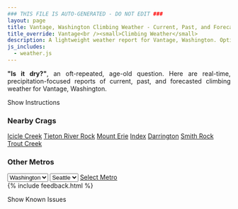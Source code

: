 ```yaml
---
### THIS FILE IS AUTO-GENERATED - DO NOT EDIT ###
layout: page
title: Vantage, Washington Climbing Weather - Current, Past, and Forecasted
title_override: Vantage<br /><small>Climbing Weather</small>
description: A lightweight weather report for Vantage, Washington. Optimized for slow internet connections.
js_includes:
  - weather.js
---
```


<section class="measure center lh-copy f5-ns f6 ph2 mv4" style="text-align: justify;">
<strong>"Is it dry?"</strong>, an oft-repeated, age-old question. Here are real-time,
precipitation-focused reports of current, past, and forecasted climbing weather for Vantage, Washington.
</section>

<p id="settings-toggle" class="mw5 b center tc hover-light-red black-70 pointer">Show Instructions</p>
<section id="settings" class="overflow-hidden" style="display:none;">
    <div class="mv2 ph2 center">
        <div class="fn f6 tc pv2">
            <p class="measure lh-copy center"><strong>Show/hide hourly forecasts</strong> by clicking the desired day.</p>
            <hr class="mw5 p0 mv2 o-60 b0 bt b--light-red light-red bg-light-red">
            <p class="measure lh-copy center"><strong>Current and Past conditions</strong> are measured by the nearest weather station. <strong>Forecast conditions</strong> are calculated and polled separately.</p>
            <hr class="mw5 p0 mv2 o-60 b0 bt b--light-red light-red bg-light-red">
            <p class="measure lh-copy center"><strong>Having issues?</strong> Try <a id="clear-cache" class="no-underline relative fancy-link light-red hover-light-red" href="#">clearing the local cache</a>.</p>
            <hr class="mw5 p0 mv2 o-60 b0 bt b--light-red light-red bg-light-red">
            <p class="measure lh-copy center">Weather data sourced from <a class="no-underline fancy-link relative light-red" target="_blank" href="https://www.weather.gov/documentation/services-web-api">weather.gov</a>.</p>
        </div>
    </div>
</section>
<section id="weather" data-crag="vantage-washington" class="mv4-ns mv3 ph2 center"></section>
<section id="nearby" class="tc lh-copy">
  <h3>Nearby Crags</h3>
<a class="nowrap no-underline fancy-link relative light-red mh3" href="/crags/icicle-creek-washington-weather.html">Icicle Creek</a>
<a class="nowrap no-underline fancy-link relative light-red mh3" href="/crags/tieton-river-rock-washington-weather.html">Tieton River Rock</a>
<a class="nowrap no-underline fancy-link relative light-red mh3" href="/crags/mount-erie-washington-weather.html">Mount Erie</a>
<a class="nowrap no-underline fancy-link relative light-red mh3" href="/crags/index-washington-weather.html">Index</a>
<a class="nowrap no-underline fancy-link relative light-red mh3" href="/crags/darrington-washington-weather.html">Darrington</a>
<a class="nowrap no-underline fancy-link relative light-red mh3" href="/crags/smith-rock-oregon-weather.html">Smith Rock</a>
<a class="nowrap no-underline fancy-link relative light-red mh3" href="/crags/trout-creek-oregon-weather.html">Trout Creek</a>
</section>
<section id="nearby" class="tc lh-copy">
  <h3>Other Metros</h3>
  <select class="ma1 bg-near-white pa2" id="stateSel">
    <option value="Texas">Texas</option>
    <option value="Washington" selected>Washington</option>
    <option value="Colorado">Colorado</option>
    <option value="Tennessee">Tennessee</option>
    <option value="Utah">Utah</option>
    <option value="California">California</option>
  </select>
  <select class="ma1 bg-near-white pa2" id="citySel">
    <option value="Seattle" selected>Seattle</option>
  </select>
  <a id="selectMetro" class="f6 link dim ph3 pv2 ma1 dib white bg-light-red" href="/crags/seattle-washington-weather.html">Select Metro</a>
  <script>
    var states = [];
    states["Texas"] = "Austin"
    states["Washington"] = "Seattle"
    states["Colorado"] = "Denver"
    states["Tennessee"] = "Nashville"
    states["Utah"] = "Salt Lake City"
    states["California"] = "San Francisco|Los Angeles"
  </script>
</section>
{% include feedback.html %}
<p id="issues-toggle" class="mw5 b center tc hover-light-red black-70 pointer">Show Known Issues</p>
<section id="issues" class="overflow-hidden tc f6">
</section>

<script>
  var weekly_OTX_54_74 = {"units":"us","forecastGenerator":"BaselineForecastGenerator","generatedAt":"2024-07-09T08:33:48+00:00","updateTime":"2024-07-09T04:54:53+00:00","validTimes":"2024-07-08T22:00:00+00:00/P7DT21H","elevation":{"unitCode":"wmoUnit:m","value":374.904},"periods":[{"number":1,"name":"Overnight","startTime":"2024-07-09T01:00:00-07:00","endTime":"2024-07-09T06:00:00-07:00","isDaytime":false,"temperature":73,"temperatureUnit":"F","temperatureTrend":"","probabilityOfPrecipitation":{"unitCode":"wmoUnit:percent","value":null},"windSpeed":"5 mph","windDirection":"N","icon":"/icons/land/night/haze?size=medium","shortForecast":"Haze","detailedForecast":"Haze after 4am. Clear, with a low around 73. North wind around 5 mph."},{"number":2,"name":"Tuesday","startTime":"2024-07-09T06:00:00-07:00","endTime":"2024-07-09T18:00:00-07:00","isDaytime":true,"temperature":106,"temperatureUnit":"F","temperatureTrend":"","probabilityOfPrecipitation":{"unitCode":"wmoUnit:percent","value":null},"windSpeed":"2 to 6 mph","windDirection":"NE","icon":"/icons/land/day/smoke?size=medium","shortForecast":"Haze","detailedForecast":"Haze and areas of smoke. Sunny, with a high near 106. Northeast wind 2 to 6 mph."},{"number":3,"name":"Tuesday Night","startTime":"2024-07-09T18:00:00-07:00","endTime":"2024-07-10T06:00:00-07:00","isDaytime":false,"temperature":75,"temperatureUnit":"F","temperatureTrend":"","probabilityOfPrecipitation":{"unitCode":"wmoUnit:percent","value":null},"windSpeed":"7 mph","windDirection":"W","icon":"/icons/land/night/few?size=medium","shortForecast":"Mostly Clear","detailedForecast":"Mostly clear. Low around 75, with temperatures rising to around 78 overnight. West wind around 7 mph."},{"number":4,"name":"Wednesday","startTime":"2024-07-10T06:00:00-07:00","endTime":"2024-07-10T18:00:00-07:00","isDaytime":true,"temperature":104,"temperatureUnit":"F","temperatureTrend":"","probabilityOfPrecipitation":{"unitCode":"wmoUnit:percent","value":null},"windSpeed":"5 to 21 mph","windDirection":"NW","icon":"/icons/land/day/hot?size=medium","shortForecast":"Sunny","detailedForecast":"Sunny, with a high near 104. Northwest wind 5 to 21 mph, with gusts as high as 29 mph."},{"number":5,"name":"Wednesday Night","startTime":"2024-07-10T18:00:00-07:00","endTime":"2024-07-11T06:00:00-07:00","isDaytime":false,"temperature":66,"temperatureUnit":"F","temperatureTrend":"","probabilityOfPrecipitation":{"unitCode":"wmoUnit:percent","value":null},"windSpeed":"7 to 21 mph","windDirection":"W","icon":"/icons/land/night/wind_skc?size=medium","shortForecast":"Clear","detailedForecast":"Clear, with a low around 66. West wind 7 to 21 mph, with gusts as high as 29 mph."},{"number":6,"name":"Thursday","startTime":"2024-07-11T06:00:00-07:00","endTime":"2024-07-11T18:00:00-07:00","isDaytime":true,"temperature":97,"temperatureUnit":"F","temperatureTrend":"","probabilityOfPrecipitation":{"unitCode":"wmoUnit:percent","value":null},"windSpeed":"7 to 14 mph","windDirection":"W","icon":"/icons/land/day/hot?size=medium","shortForecast":"Sunny","detailedForecast":"Sunny, with a high near 97."},{"number":7,"name":"Thursday Night","startTime":"2024-07-11T18:00:00-07:00","endTime":"2024-07-12T06:00:00-07:00","isDaytime":false,"temperature":64,"temperatureUnit":"F","temperatureTrend":"","probabilityOfPrecipitation":{"unitCode":"wmoUnit:percent","value":null},"windSpeed":"6 to 14 mph","windDirection":"W","icon":"/icons/land/night/skc?size=medium","shortForecast":"Clear","detailedForecast":"Clear, with a low around 64."},{"number":8,"name":"Friday","startTime":"2024-07-12T06:00:00-07:00","endTime":"2024-07-12T18:00:00-07:00","isDaytime":true,"temperature":99,"temperatureUnit":"F","temperatureTrend":"","probabilityOfPrecipitation":{"unitCode":"wmoUnit:percent","value":null},"windSpeed":"3 to 9 mph","windDirection":"SW","icon":"/icons/land/day/hot?size=medium","shortForecast":"Sunny","detailedForecast":"Sunny, with a high near 99."},{"number":9,"name":"Friday Night","startTime":"2024-07-12T18:00:00-07:00","endTime":"2024-07-13T06:00:00-07:00","isDaytime":false,"temperature":66,"temperatureUnit":"F","temperatureTrend":"","probabilityOfPrecipitation":{"unitCode":"wmoUnit:percent","value":null},"windSpeed":"6 to 9 mph","windDirection":"W","icon":"/icons/land/night/skc?size=medium","shortForecast":"Clear","detailedForecast":"Clear, with a low around 66."},{"number":10,"name":"Saturday","startTime":"2024-07-13T06:00:00-07:00","endTime":"2024-07-13T18:00:00-07:00","isDaytime":true,"temperature":101,"temperatureUnit":"F","temperatureTrend":"","probabilityOfPrecipitation":{"unitCode":"wmoUnit:percent","value":null},"windSpeed":"3 to 12 mph","windDirection":"W","icon":"/icons/land/day/hot?size=medium","shortForecast":"Sunny","detailedForecast":"Sunny, with a high near 101."},{"number":11,"name":"Saturday Night","startTime":"2024-07-13T18:00:00-07:00","endTime":"2024-07-14T06:00:00-07:00","isDaytime":false,"temperature":66,"temperatureUnit":"F","temperatureTrend":"","probabilityOfPrecipitation":{"unitCode":"wmoUnit:percent","value":null},"windSpeed":"6 to 12 mph","windDirection":"W","icon":"/icons/land/night/few?size=medium","shortForecast":"Mostly Clear","detailedForecast":"Mostly clear, with a low around 66."},{"number":12,"name":"Sunday","startTime":"2024-07-14T06:00:00-07:00","endTime":"2024-07-14T18:00:00-07:00","isDaytime":true,"temperature":100,"temperatureUnit":"F","temperatureTrend":"","probabilityOfPrecipitation":{"unitCode":"wmoUnit:percent","value":null},"windSpeed":"3 to 10 mph","windDirection":"W","icon":"/icons/land/day/hot?size=medium","shortForecast":"Sunny","detailedForecast":"Sunny, with a high near 100."},{"number":13,"name":"Sunday Night","startTime":"2024-07-14T18:00:00-07:00","endTime":"2024-07-15T06:00:00-07:00","isDaytime":false,"temperature":67,"temperatureUnit":"F","temperatureTrend":"","probabilityOfPrecipitation":{"unitCode":"wmoUnit:percent","value":null},"windSpeed":"6 to 10 mph","windDirection":"W","icon":"/icons/land/night/few?size=medium","shortForecast":"Mostly Clear","detailedForecast":"Mostly clear, with a low around 67."},{"number":14,"name":"Monday","startTime":"2024-07-15T06:00:00-07:00","endTime":"2024-07-15T18:00:00-07:00","isDaytime":true,"temperature":97,"temperatureUnit":"F","temperatureTrend":"","probabilityOfPrecipitation":{"unitCode":"wmoUnit:percent","value":null},"windSpeed":"5 to 12 mph","windDirection":"W","icon":"/icons/land/day/hot?size=medium","shortForecast":"Sunny","detailedForecast":"Sunny, with a high near 97."}]}
  var hourly_OTX_54_74 = {"@context":["https://geojson.org/geojson-ld/geojson-context.jsonld",{"@version":"1.1","wx":"https://api.weather.gov/ontology#","geo":"http://www.opengis.net/ont/geosparql#","unit":"http://codes.wmo.int/common/unit/","@vocab":"https://api.weather.gov/ontology#"}],"type":"Feature","geometry":{"type":"Polygon","coordinates":[[[-119.9891914,47.023959],[-119.9835296,47.0032506],[-119.95315959999999,47.0071085],[-119.9588149,47.0278171],[-119.9891914,47.023959]]]},"properties":{"units":"us","forecastGenerator":"HourlyForecastGenerator","generatedAt":"2024-07-09T08:33:49+00:00","updateTime":"2024-07-09T04:54:53+00:00","validTimes":"2024-07-08T22:00:00+00:00/P7DT21H","elevation":{"unitCode":"wmoUnit:m","value":374.904},"periods":[{"number":1,"name":"","startTime":"2024-07-09T01:00:00-07:00","endTime":"2024-07-09T02:00:00-07:00","isDaytime":false,"temperature":81,"temperatureUnit":"F","temperatureTrend":"","probabilityOfPrecipitation":{"unitCode":"wmoUnit:percent","value":0},"dewpoint":{"unitCode":"wmoUnit:degC","value":3.888888888888889},"relativeHumidity":{"unitCode":"wmoUnit:percent","value":22},"windSpeed":"3 mph","windDirection":"N","icon":"/icons/land/night/skc?size=small","shortForecast":"Clear","detailedForecast":""},{"number":2,"name":"","startTime":"2024-07-09T02:00:00-07:00","endTime":"2024-07-09T03:00:00-07:00","isDaytime":false,"temperature":78,"temperatureUnit":"F","temperatureTrend":"","probabilityOfPrecipitation":{"unitCode":"wmoUnit:percent","value":0},"dewpoint":{"unitCode":"wmoUnit:degC","value":2.7777777777777777},"relativeHumidity":{"unitCode":"wmoUnit:percent","value":23},"windSpeed":"5 mph","windDirection":"N","icon":"/icons/land/night/skc?size=small","shortForecast":"Clear","detailedForecast":""},{"number":3,"name":"","startTime":"2024-07-09T03:00:00-07:00","endTime":"2024-07-09T04:00:00-07:00","isDaytime":false,"temperature":77,"temperatureUnit":"F","temperatureTrend":"","probabilityOfPrecipitation":{"unitCode":"wmoUnit:percent","value":0},"dewpoint":{"unitCode":"wmoUnit:degC","value":3.3333333333333335},"relativeHumidity":{"unitCode":"wmoUnit:percent","value":24},"windSpeed":"3 mph","windDirection":"N","icon":"/icons/land/night/skc?size=small","shortForecast":"Clear","detailedForecast":""},{"number":4,"name":"","startTime":"2024-07-09T04:00:00-07:00","endTime":"2024-07-09T05:00:00-07:00","isDaytime":false,"temperature":76,"temperatureUnit":"F","temperatureTrend":"","probabilityOfPrecipitation":{"unitCode":"wmoUnit:percent","value":0},"dewpoint":{"unitCode":"wmoUnit:degC","value":2.7777777777777777},"relativeHumidity":{"unitCode":"wmoUnit:percent","value":24},"windSpeed":"3 mph","windDirection":"N","icon":"/icons/land/night/haze?size=small","shortForecast":"Haze","detailedForecast":""},{"number":5,"name":"","startTime":"2024-07-09T05:00:00-07:00","endTime":"2024-07-09T06:00:00-07:00","isDaytime":false,"temperature":74,"temperatureUnit":"F","temperatureTrend":"","probabilityOfPrecipitation":{"unitCode":"wmoUnit:percent","value":0},"dewpoint":{"unitCode":"wmoUnit:degC","value":2.2222222222222223},"relativeHumidity":{"unitCode":"wmoUnit:percent","value":25},"windSpeed":"3 mph","windDirection":"N","icon":"/icons/land/night/haze?size=small","shortForecast":"Haze","detailedForecast":""},{"number":6,"name":"","startTime":"2024-07-09T06:00:00-07:00","endTime":"2024-07-09T07:00:00-07:00","isDaytime":true,"temperature":75,"temperatureUnit":"F","temperatureTrend":"","probabilityOfPrecipitation":{"unitCode":"wmoUnit:percent","value":0},"dewpoint":{"unitCode":"wmoUnit:degC","value":2.7777777777777777},"relativeHumidity":{"unitCode":"wmoUnit:percent","value":25},"windSpeed":"3 mph","windDirection":"N","icon":"/icons/land/day/smoke?size=small","shortForecast":"Haze","detailedForecast":""},{"number":7,"name":"","startTime":"2024-07-09T07:00:00-07:00","endTime":"2024-07-09T08:00:00-07:00","isDaytime":true,"temperature":78,"temperatureUnit":"F","temperatureTrend":"","probabilityOfPrecipitation":{"unitCode":"wmoUnit:percent","value":0},"dewpoint":{"unitCode":"wmoUnit:degC","value":3.3333333333333335},"relativeHumidity":{"unitCode":"wmoUnit:percent","value":24},"windSpeed":"2 mph","windDirection":"N","icon":"/icons/land/day/smoke?size=small","shortForecast":"Haze","detailedForecast":""},{"number":8,"name":"","startTime":"2024-07-09T08:00:00-07:00","endTime":"2024-07-09T09:00:00-07:00","isDaytime":true,"temperature":82,"temperatureUnit":"F","temperatureTrend":"","probabilityOfPrecipitation":{"unitCode":"wmoUnit:percent","value":0},"dewpoint":{"unitCode":"wmoUnit:degC","value":3.3333333333333335},"relativeHumidity":{"unitCode":"wmoUnit:percent","value":21},"windSpeed":"2 mph","windDirection":"N","icon":"/icons/land/day/smoke?size=small","shortForecast":"Haze","detailedForecast":""},{"number":9,"name":"","startTime":"2024-07-09T09:00:00-07:00","endTime":"2024-07-09T10:00:00-07:00","isDaytime":true,"temperature":88,"temperatureUnit":"F","temperatureTrend":"","probabilityOfPrecipitation":{"unitCode":"wmoUnit:percent","value":0},"dewpoint":{"unitCode":"wmoUnit:degC","value":5},"relativeHumidity":{"unitCode":"wmoUnit:percent","value":19},"windSpeed":"2 mph","windDirection":"N","icon":"/icons/land/day/smoke?size=small","shortForecast":"Haze","detailedForecast":""},{"number":10,"name":"","startTime":"2024-07-09T10:00:00-07:00","endTime":"2024-07-09T11:00:00-07:00","isDaytime":true,"temperature":92,"temperatureUnit":"F","temperatureTrend":"","probabilityOfPrecipitation":{"unitCode":"wmoUnit:percent","value":0},"dewpoint":{"unitCode":"wmoUnit:degC","value":7.222222222222222},"relativeHumidity":{"unitCode":"wmoUnit:percent","value":20},"windSpeed":"2 mph","windDirection":"E","icon":"/icons/land/day/smoke?size=small","shortForecast":"Haze","detailedForecast":""},{"number":11,"name":"","startTime":"2024-07-09T11:00:00-07:00","endTime":"2024-07-09T12:00:00-07:00","isDaytime":true,"temperature":96,"temperatureUnit":"F","temperatureTrend":"","probabilityOfPrecipitation":{"unitCode":"wmoUnit:percent","value":0},"dewpoint":{"unitCode":"wmoUnit:degC","value":6.666666666666667},"relativeHumidity":{"unitCode":"wmoUnit:percent","value":17},"windSpeed":"5 mph","windDirection":"E","icon":"/icons/land/day/smoke?size=small","shortForecast":"Areas Of Smoke","detailedForecast":""},{"number":12,"name":"","startTime":"2024-07-09T12:00:00-07:00","endTime":"2024-07-09T13:00:00-07:00","isDaytime":true,"temperature":99,"temperatureUnit":"F","temperatureTrend":"","probabilityOfPrecipitation":{"unitCode":"wmoUnit:percent","value":0},"dewpoint":{"unitCode":"wmoUnit:degC","value":7.222222222222222},"relativeHumidity":{"unitCode":"wmoUnit:percent","value":16},"windSpeed":"5 mph","windDirection":"E","icon":"/icons/land/day/smoke?size=small","shortForecast":"Haze","detailedForecast":""},{"number":13,"name":"","startTime":"2024-07-09T13:00:00-07:00","endTime":"2024-07-09T14:00:00-07:00","isDaytime":true,"temperature":101,"temperatureUnit":"F","temperatureTrend":"","probabilityOfPrecipitation":{"unitCode":"wmoUnit:percent","value":0},"dewpoint":{"unitCode":"wmoUnit:degC","value":6.111111111111111},"relativeHumidity":{"unitCode":"wmoUnit:percent","value":14},"windSpeed":"5 mph","windDirection":"E","icon":"/icons/land/day/smoke?size=small","shortForecast":"Haze","detailedForecast":""},{"number":14,"name":"","startTime":"2024-07-09T14:00:00-07:00","endTime":"2024-07-09T15:00:00-07:00","isDaytime":true,"temperature":104,"temperatureUnit":"F","temperatureTrend":"","probabilityOfPrecipitation":{"unitCode":"wmoUnit:percent","value":0},"dewpoint":{"unitCode":"wmoUnit:degC","value":6.666666666666667},"relativeHumidity":{"unitCode":"wmoUnit:percent","value":13},"windSpeed":"6 mph","windDirection":"S","icon":"/icons/land/day/haze?size=small","shortForecast":"Haze","detailedForecast":""},{"number":15,"name":"","startTime":"2024-07-09T15:00:00-07:00","endTime":"2024-07-09T16:00:00-07:00","isDaytime":true,"temperature":105,"temperatureUnit":"F","temperatureTrend":"","probabilityOfPrecipitation":{"unitCode":"wmoUnit:percent","value":0},"dewpoint":{"unitCode":"wmoUnit:degC","value":5.555555555555555},"relativeHumidity":{"unitCode":"wmoUnit:percent","value":12},"windSpeed":"6 mph","windDirection":"S","icon":"/icons/land/day/haze?size=small","shortForecast":"Haze","detailedForecast":""},{"number":16,"name":"","startTime":"2024-07-09T16:00:00-07:00","endTime":"2024-07-09T17:00:00-07:00","isDaytime":true,"temperature":105,"temperatureUnit":"F","temperatureTrend":"","probabilityOfPrecipitation":{"unitCode":"wmoUnit:percent","value":0},"dewpoint":{"unitCode":"wmoUnit:degC","value":5.555555555555555},"relativeHumidity":{"unitCode":"wmoUnit:percent","value":12},"windSpeed":"6 mph","windDirection":"S","icon":"/icons/land/day/haze?size=small","shortForecast":"Haze","detailedForecast":""},{"number":17,"name":"","startTime":"2024-07-09T17:00:00-07:00","endTime":"2024-07-09T18:00:00-07:00","isDaytime":true,"temperature":106,"temperatureUnit":"F","temperatureTrend":"","probabilityOfPrecipitation":{"unitCode":"wmoUnit:percent","value":0},"dewpoint":{"unitCode":"wmoUnit:degC","value":5},"relativeHumidity":{"unitCode":"wmoUnit:percent","value":11},"windSpeed":"6 mph","windDirection":"S","icon":"/icons/land/day/haze?size=small","shortForecast":"Haze","detailedForecast":""},{"number":18,"name":"","startTime":"2024-07-09T18:00:00-07:00","endTime":"2024-07-09T19:00:00-07:00","isDaytime":false,"temperature":104,"temperatureUnit":"F","temperatureTrend":"","probabilityOfPrecipitation":{"unitCode":"wmoUnit:percent","value":0},"dewpoint":{"unitCode":"wmoUnit:degC","value":5},"relativeHumidity":{"unitCode":"wmoUnit:percent","value":12},"windSpeed":"6 mph","windDirection":"S","icon":"/icons/land/night/few?size=small","shortForecast":"Mostly Clear","detailedForecast":""},{"number":19,"name":"","startTime":"2024-07-09T19:00:00-07:00","endTime":"2024-07-09T20:00:00-07:00","isDaytime":false,"temperature":104,"temperatureUnit":"F","temperatureTrend":"","probabilityOfPrecipitation":{"unitCode":"wmoUnit:percent","value":0},"dewpoint":{"unitCode":"wmoUnit:degC","value":6.666666666666667},"relativeHumidity":{"unitCode":"wmoUnit:percent","value":13},"windSpeed":"6 mph","windDirection":"S","icon":"/icons/land/night/skc?size=small","shortForecast":"Clear","detailedForecast":""},{"number":20,"name":"","startTime":"2024-07-09T20:00:00-07:00","endTime":"2024-07-09T21:00:00-07:00","isDaytime":false,"temperature":101,"temperatureUnit":"F","temperatureTrend":"","probabilityOfPrecipitation":{"unitCode":"wmoUnit:percent","value":0},"dewpoint":{"unitCode":"wmoUnit:degC","value":7.222222222222222},"relativeHumidity":{"unitCode":"wmoUnit:percent","value":15},"windSpeed":"7 mph","windDirection":"W","icon":"/icons/land/night/few?size=small","shortForecast":"Mostly Clear","detailedForecast":""},{"number":21,"name":"","startTime":"2024-07-09T21:00:00-07:00","endTime":"2024-07-09T22:00:00-07:00","isDaytime":false,"temperature":92,"temperatureUnit":"F","temperatureTrend":"","probabilityOfPrecipitation":{"unitCode":"wmoUnit:percent","value":0},"dewpoint":{"unitCode":"wmoUnit:degC","value":6.111111111111111},"relativeHumidity":{"unitCode":"wmoUnit:percent","value":18},"windSpeed":"7 mph","windDirection":"W","icon":"/icons/land/night/skc?size=small","shortForecast":"Clear","detailedForecast":""},{"number":22,"name":"","startTime":"2024-07-09T22:00:00-07:00","endTime":"2024-07-09T23:00:00-07:00","isDaytime":false,"temperature":88,"temperatureUnit":"F","temperatureTrend":"","probabilityOfPrecipitation":{"unitCode":"wmoUnit:percent","value":0},"dewpoint":{"unitCode":"wmoUnit:degC","value":5.555555555555555},"relativeHumidity":{"unitCode":"wmoUnit:percent","value":20},"windSpeed":"7 mph","windDirection":"W","icon":"/icons/land/night/skc?size=small","shortForecast":"Clear","detailedForecast":""},{"number":23,"name":"","startTime":"2024-07-09T23:00:00-07:00","endTime":"2024-07-10T00:00:00-07:00","isDaytime":false,"temperature":86,"temperatureUnit":"F","temperatureTrend":"","probabilityOfPrecipitation":{"unitCode":"wmoUnit:percent","value":0},"dewpoint":{"unitCode":"wmoUnit:degC","value":6.111111111111111},"relativeHumidity":{"unitCode":"wmoUnit:percent","value":22},"windSpeed":"5 mph","windDirection":"W","icon":"/icons/land/night/skc?size=small","shortForecast":"Clear","detailedForecast":""},{"number":24,"name":"","startTime":"2024-07-10T00:00:00-07:00","endTime":"2024-07-10T01:00:00-07:00","isDaytime":false,"temperature":84,"temperatureUnit":"F","temperatureTrend":"","probabilityOfPrecipitation":{"unitCode":"wmoUnit:percent","value":0},"dewpoint":{"unitCode":"wmoUnit:degC","value":6.111111111111111},"relativeHumidity":{"unitCode":"wmoUnit:percent","value":24},"windSpeed":"5 mph","windDirection":"W","icon":"/icons/land/night/skc?size=small","shortForecast":"Clear","detailedForecast":""},{"number":25,"name":"","startTime":"2024-07-10T01:00:00-07:00","endTime":"2024-07-10T02:00:00-07:00","isDaytime":false,"temperature":83,"temperatureUnit":"F","temperatureTrend":"","probabilityOfPrecipitation":{"unitCode":"wmoUnit:percent","value":0},"dewpoint":{"unitCode":"wmoUnit:degC","value":6.666666666666667},"relativeHumidity":{"unitCode":"wmoUnit:percent","value":25},"windSpeed":"5 mph","windDirection":"W","icon":"/icons/land/night/skc?size=small","shortForecast":"Clear","detailedForecast":""},{"number":26,"name":"","startTime":"2024-07-10T02:00:00-07:00","endTime":"2024-07-10T03:00:00-07:00","isDaytime":false,"temperature":82,"temperatureUnit":"F","temperatureTrend":"","probabilityOfPrecipitation":{"unitCode":"wmoUnit:percent","value":0},"dewpoint":{"unitCode":"wmoUnit:degC","value":6.666666666666667},"relativeHumidity":{"unitCode":"wmoUnit:percent","value":26},"windSpeed":"6 mph","windDirection":"NW","icon":"/icons/land/night/skc?size=small","shortForecast":"Clear","detailedForecast":""},{"number":27,"name":"","startTime":"2024-07-10T03:00:00-07:00","endTime":"2024-07-10T04:00:00-07:00","isDaytime":false,"temperature":80,"temperatureUnit":"F","temperatureTrend":"","probabilityOfPrecipitation":{"unitCode":"wmoUnit:percent","value":0},"dewpoint":{"unitCode":"wmoUnit:degC","value":6.111111111111111},"relativeHumidity":{"unitCode":"wmoUnit:percent","value":27},"windSpeed":"6 mph","windDirection":"NW","icon":"/icons/land/night/skc?size=small","shortForecast":"Clear","detailedForecast":""},{"number":28,"name":"","startTime":"2024-07-10T04:00:00-07:00","endTime":"2024-07-10T05:00:00-07:00","isDaytime":false,"temperature":79,"temperatureUnit":"F","temperatureTrend":"","probabilityOfPrecipitation":{"unitCode":"wmoUnit:percent","value":0},"dewpoint":{"unitCode":"wmoUnit:degC","value":5.555555555555555},"relativeHumidity":{"unitCode":"wmoUnit:percent","value":27},"windSpeed":"6 mph","windDirection":"NW","icon":"/icons/land/night/skc?size=small","shortForecast":"Clear","detailedForecast":""},{"number":29,"name":"","startTime":"2024-07-10T05:00:00-07:00","endTime":"2024-07-10T06:00:00-07:00","isDaytime":false,"temperature":78,"temperatureUnit":"F","temperatureTrend":"","probabilityOfPrecipitation":{"unitCode":"wmoUnit:percent","value":0},"dewpoint":{"unitCode":"wmoUnit:degC","value":5},"relativeHumidity":{"unitCode":"wmoUnit:percent","value":27},"windSpeed":"7 mph","windDirection":"NW","icon":"/icons/land/night/few?size=small","shortForecast":"Mostly Clear","detailedForecast":""},{"number":30,"name":"","startTime":"2024-07-10T06:00:00-07:00","endTime":"2024-07-10T07:00:00-07:00","isDaytime":true,"temperature":79,"temperatureUnit":"F","temperatureTrend":"","probabilityOfPrecipitation":{"unitCode":"wmoUnit:percent","value":0},"dewpoint":{"unitCode":"wmoUnit:degC","value":5},"relativeHumidity":{"unitCode":"wmoUnit:percent","value":26},"windSpeed":"7 mph","windDirection":"NW","icon":"/icons/land/day/few?size=small","shortForecast":"Sunny","detailedForecast":""},{"number":31,"name":"","startTime":"2024-07-10T07:00:00-07:00","endTime":"2024-07-10T08:00:00-07:00","isDaytime":true,"temperature":81,"temperatureUnit":"F","temperatureTrend":"","probabilityOfPrecipitation":{"unitCode":"wmoUnit:percent","value":0},"dewpoint":{"unitCode":"wmoUnit:degC","value":5},"relativeHumidity":{"unitCode":"wmoUnit:percent","value":24},"windSpeed":"7 mph","windDirection":"NW","icon":"/icons/land/day/few?size=small","shortForecast":"Sunny","detailedForecast":""},{"number":32,"name":"","startTime":"2024-07-10T08:00:00-07:00","endTime":"2024-07-10T09:00:00-07:00","isDaytime":true,"temperature":84,"temperatureUnit":"F","temperatureTrend":"","probabilityOfPrecipitation":{"unitCode":"wmoUnit:percent","value":0},"dewpoint":{"unitCode":"wmoUnit:degC","value":5},"relativeHumidity":{"unitCode":"wmoUnit:percent","value":22},"windSpeed":"5 mph","windDirection":"NW","icon":"/icons/land/day/few?size=small","shortForecast":"Sunny","detailedForecast":""},{"number":33,"name":"","startTime":"2024-07-10T09:00:00-07:00","endTime":"2024-07-10T10:00:00-07:00","isDaytime":true,"temperature":89,"temperatureUnit":"F","temperatureTrend":"","probabilityOfPrecipitation":{"unitCode":"wmoUnit:percent","value":0},"dewpoint":{"unitCode":"wmoUnit:degC","value":5.555555555555555},"relativeHumidity":{"unitCode":"wmoUnit:percent","value":19},"windSpeed":"5 mph","windDirection":"NW","icon":"/icons/land/day/few?size=small","shortForecast":"Sunny","detailedForecast":""},{"number":34,"name":"","startTime":"2024-07-10T10:00:00-07:00","endTime":"2024-07-10T11:00:00-07:00","isDaytime":true,"temperature":95,"temperatureUnit":"F","temperatureTrend":"","probabilityOfPrecipitation":{"unitCode":"wmoUnit:percent","value":0},"dewpoint":{"unitCode":"wmoUnit:degC","value":5.555555555555555},"relativeHumidity":{"unitCode":"wmoUnit:percent","value":16},"windSpeed":"5 mph","windDirection":"NW","icon":"/icons/land/day/few?size=small","shortForecast":"Sunny","detailedForecast":""},{"number":35,"name":"","startTime":"2024-07-10T11:00:00-07:00","endTime":"2024-07-10T12:00:00-07:00","isDaytime":true,"temperature":100,"temperatureUnit":"F","temperatureTrend":"","probabilityOfPrecipitation":{"unitCode":"wmoUnit:percent","value":0},"dewpoint":{"unitCode":"wmoUnit:degC","value":5.555555555555555},"relativeHumidity":{"unitCode":"wmoUnit:percent","value":14},"windSpeed":"7 mph","windDirection":"NW","icon":"/icons/land/day/hot?size=small","shortForecast":"Sunny","detailedForecast":""},{"number":36,"name":"","startTime":"2024-07-10T12:00:00-07:00","endTime":"2024-07-10T13:00:00-07:00","isDaytime":true,"temperature":103,"temperatureUnit":"F","temperatureTrend":"","probabilityOfPrecipitation":{"unitCode":"wmoUnit:percent","value":0},"dewpoint":{"unitCode":"wmoUnit:degC","value":6.111111111111111},"relativeHumidity":{"unitCode":"wmoUnit:percent","value":13},"windSpeed":"7 mph","windDirection":"NW","icon":"/icons/land/day/hot?size=small","shortForecast":"Sunny","detailedForecast":""},{"number":37,"name":"","startTime":"2024-07-10T13:00:00-07:00","endTime":"2024-07-10T14:00:00-07:00","isDaytime":true,"temperature":104,"temperatureUnit":"F","temperatureTrend":"","probabilityOfPrecipitation":{"unitCode":"wmoUnit:percent","value":0},"dewpoint":{"unitCode":"wmoUnit:degC","value":6.111111111111111},"relativeHumidity":{"unitCode":"wmoUnit:percent","value":13},"windSpeed":"7 mph","windDirection":"NW","icon":"/icons/land/day/hot?size=small","shortForecast":"Sunny","detailedForecast":""},{"number":38,"name":"","startTime":"2024-07-10T14:00:00-07:00","endTime":"2024-07-10T15:00:00-07:00","isDaytime":true,"temperature":104,"temperatureUnit":"F","temperatureTrend":"","probabilityOfPrecipitation":{"unitCode":"wmoUnit:percent","value":0},"dewpoint":{"unitCode":"wmoUnit:degC","value":6.666666666666667},"relativeHumidity":{"unitCode":"wmoUnit:percent","value":13},"windSpeed":"14 mph","windDirection":"W","icon":"/icons/land/day/hot?size=small","shortForecast":"Sunny","detailedForecast":""},{"number":39,"name":"","startTime":"2024-07-10T15:00:00-07:00","endTime":"2024-07-10T16:00:00-07:00","isDaytime":true,"temperature":104,"temperatureUnit":"F","temperatureTrend":"","probabilityOfPrecipitation":{"unitCode":"wmoUnit:percent","value":0},"dewpoint":{"unitCode":"wmoUnit:degC","value":5.555555555555555},"relativeHumidity":{"unitCode":"wmoUnit:percent","value":12},"windSpeed":"14 mph","windDirection":"W","icon":"/icons/land/day/hot?size=small","shortForecast":"Sunny","detailedForecast":""},{"number":40,"name":"","startTime":"2024-07-10T16:00:00-07:00","endTime":"2024-07-10T17:00:00-07:00","isDaytime":true,"temperature":103,"temperatureUnit":"F","temperatureTrend":"","probabilityOfPrecipitation":{"unitCode":"wmoUnit:percent","value":0},"dewpoint":{"unitCode":"wmoUnit:degC","value":4.444444444444445},"relativeHumidity":{"unitCode":"wmoUnit:percent","value":12},"windSpeed":"14 mph","windDirection":"W","icon":"/icons/land/day/hot?size=small","shortForecast":"Sunny","detailedForecast":""},{"number":41,"name":"","startTime":"2024-07-10T17:00:00-07:00","endTime":"2024-07-10T18:00:00-07:00","isDaytime":true,"temperature":101,"temperatureUnit":"F","temperatureTrend":"","probabilityOfPrecipitation":{"unitCode":"wmoUnit:percent","value":0},"dewpoint":{"unitCode":"wmoUnit:degC","value":3.888888888888889},"relativeHumidity":{"unitCode":"wmoUnit:percent","value":12},"windSpeed":"21 mph","windDirection":"W","icon":"/icons/land/day/hot?size=small","shortForecast":"Sunny","detailedForecast":""},{"number":42,"name":"","startTime":"2024-07-10T18:00:00-07:00","endTime":"2024-07-10T19:00:00-07:00","isDaytime":false,"temperature":98,"temperatureUnit":"F","temperatureTrend":"","probabilityOfPrecipitation":{"unitCode":"wmoUnit:percent","value":0},"dewpoint":{"unitCode":"wmoUnit:degC","value":4.444444444444445},"relativeHumidity":{"unitCode":"wmoUnit:percent","value":14},"windSpeed":"21 mph","windDirection":"W","icon":"/icons/land/night/wind_skc?size=small","shortForecast":"Clear","detailedForecast":""},{"number":43,"name":"","startTime":"2024-07-10T19:00:00-07:00","endTime":"2024-07-10T20:00:00-07:00","isDaytime":false,"temperature":94,"temperatureUnit":"F","temperatureTrend":"","probabilityOfPrecipitation":{"unitCode":"wmoUnit:percent","value":0},"dewpoint":{"unitCode":"wmoUnit:degC","value":5},"relativeHumidity":{"unitCode":"wmoUnit:percent","value":16},"windSpeed":"21 mph","windDirection":"W","icon":"/icons/land/night/wind_skc?size=small","shortForecast":"Clear","detailedForecast":""},{"number":44,"name":"","startTime":"2024-07-10T20:00:00-07:00","endTime":"2024-07-10T21:00:00-07:00","isDaytime":false,"temperature":90,"temperatureUnit":"F","temperatureTrend":"","probabilityOfPrecipitation":{"unitCode":"wmoUnit:percent","value":0},"dewpoint":{"unitCode":"wmoUnit:degC","value":5.555555555555555},"relativeHumidity":{"unitCode":"wmoUnit:percent","value":19},"windSpeed":"18 mph","windDirection":"W","icon":"/icons/land/night/skc?size=small","shortForecast":"Clear","detailedForecast":""},{"number":45,"name":"","startTime":"2024-07-10T21:00:00-07:00","endTime":"2024-07-10T22:00:00-07:00","isDaytime":false,"temperature":86,"temperatureUnit":"F","temperatureTrend":"","probabilityOfPrecipitation":{"unitCode":"wmoUnit:percent","value":0},"dewpoint":{"unitCode":"wmoUnit:degC","value":5.555555555555555},"relativeHumidity":{"unitCode":"wmoUnit:percent","value":22},"windSpeed":"18 mph","windDirection":"W","icon":"/icons/land/night/skc?size=small","shortForecast":"Clear","detailedForecast":""},{"number":46,"name":"","startTime":"2024-07-10T22:00:00-07:00","endTime":"2024-07-10T23:00:00-07:00","isDaytime":false,"temperature":82,"temperatureUnit":"F","temperatureTrend":"","probabilityOfPrecipitation":{"unitCode":"wmoUnit:percent","value":0},"dewpoint":{"unitCode":"wmoUnit:degC","value":5.555555555555555},"relativeHumidity":{"unitCode":"wmoUnit:percent","value":24},"windSpeed":"18 mph","windDirection":"W","icon":"/icons/land/night/skc?size=small","shortForecast":"Clear","detailedForecast":""},{"number":47,"name":"","startTime":"2024-07-10T23:00:00-07:00","endTime":"2024-07-11T00:00:00-07:00","isDaytime":false,"temperature":78,"temperatureUnit":"F","temperatureTrend":"","probabilityOfPrecipitation":{"unitCode":"wmoUnit:percent","value":0},"dewpoint":{"unitCode":"wmoUnit:degC","value":5},"relativeHumidity":{"unitCode":"wmoUnit:percent","value":27},"windSpeed":"14 mph","windDirection":"W","icon":"/icons/land/night/skc?size=small","shortForecast":"Clear","detailedForecast":""},{"number":48,"name":"","startTime":"2024-07-11T00:00:00-07:00","endTime":"2024-07-11T01:00:00-07:00","isDaytime":false,"temperature":75,"temperatureUnit":"F","temperatureTrend":"","probabilityOfPrecipitation":{"unitCode":"wmoUnit:percent","value":0},"dewpoint":{"unitCode":"wmoUnit:degC","value":5},"relativeHumidity":{"unitCode":"wmoUnit:percent","value":29},"windSpeed":"14 mph","windDirection":"W","icon":"/icons/land/night/skc?size=small","shortForecast":"Clear","detailedForecast":""},{"number":49,"name":"","startTime":"2024-07-11T01:00:00-07:00","endTime":"2024-07-11T02:00:00-07:00","isDaytime":false,"temperature":72,"temperatureUnit":"F","temperatureTrend":"","probabilityOfPrecipitation":{"unitCode":"wmoUnit:percent","value":0},"dewpoint":{"unitCode":"wmoUnit:degC","value":4.444444444444445},"relativeHumidity":{"unitCode":"wmoUnit:percent","value":31},"windSpeed":"14 mph","windDirection":"W","icon":"/icons/land/night/skc?size=small","shortForecast":"Clear","detailedForecast":""},{"number":50,"name":"","startTime":"2024-07-11T02:00:00-07:00","endTime":"2024-07-11T03:00:00-07:00","isDaytime":false,"temperature":70,"temperatureUnit":"F","temperatureTrend":"","probabilityOfPrecipitation":{"unitCode":"wmoUnit:percent","value":0},"dewpoint":{"unitCode":"wmoUnit:degC","value":4.444444444444445},"relativeHumidity":{"unitCode":"wmoUnit:percent","value":33},"windSpeed":"8 mph","windDirection":"W","icon":"/icons/land/night/skc?size=small","shortForecast":"Clear","detailedForecast":""},{"number":51,"name":"","startTime":"2024-07-11T03:00:00-07:00","endTime":"2024-07-11T04:00:00-07:00","isDaytime":false,"temperature":68,"temperatureUnit":"F","temperatureTrend":"","probabilityOfPrecipitation":{"unitCode":"wmoUnit:percent","value":0},"dewpoint":{"unitCode":"wmoUnit:degC","value":4.444444444444445},"relativeHumidity":{"unitCode":"wmoUnit:percent","value":35},"windSpeed":"8 mph","windDirection":"W","icon":"/icons/land/night/skc?size=small","shortForecast":"Clear","detailedForecast":""},{"number":52,"name":"","startTime":"2024-07-11T04:00:00-07:00","endTime":"2024-07-11T05:00:00-07:00","isDaytime":false,"temperature":67,"temperatureUnit":"F","temperatureTrend":"","probabilityOfPrecipitation":{"unitCode":"wmoUnit:percent","value":0},"dewpoint":{"unitCode":"wmoUnit:degC","value":4.444444444444445},"relativeHumidity":{"unitCode":"wmoUnit:percent","value":37},"windSpeed":"8 mph","windDirection":"W","icon":"/icons/land/night/skc?size=small","shortForecast":"Clear","detailedForecast":""},{"number":53,"name":"","startTime":"2024-07-11T05:00:00-07:00","endTime":"2024-07-11T06:00:00-07:00","isDaytime":false,"temperature":67,"temperatureUnit":"F","temperatureTrend":"","probabilityOfPrecipitation":{"unitCode":"wmoUnit:percent","value":0},"dewpoint":{"unitCode":"wmoUnit:degC","value":5},"relativeHumidity":{"unitCode":"wmoUnit:percent","value":38},"windSpeed":"7 mph","windDirection":"W","icon":"/icons/land/night/skc?size=small","shortForecast":"Clear","detailedForecast":""},{"number":54,"name":"","startTime":"2024-07-11T06:00:00-07:00","endTime":"2024-07-11T07:00:00-07:00","isDaytime":true,"temperature":69,"temperatureUnit":"F","temperatureTrend":"","probabilityOfPrecipitation":{"unitCode":"wmoUnit:percent","value":0},"dewpoint":{"unitCode":"wmoUnit:degC","value":5},"relativeHumidity":{"unitCode":"wmoUnit:percent","value":37},"windSpeed":"7 mph","windDirection":"W","icon":"/icons/land/day/skc?size=small","shortForecast":"Sunny","detailedForecast":""},{"number":55,"name":"","startTime":"2024-07-11T07:00:00-07:00","endTime":"2024-07-11T08:00:00-07:00","isDaytime":true,"temperature":71,"temperatureUnit":"F","temperatureTrend":"","probabilityOfPrecipitation":{"unitCode":"wmoUnit:percent","value":0},"dewpoint":{"unitCode":"wmoUnit:degC","value":5.555555555555555},"relativeHumidity":{"unitCode":"wmoUnit:percent","value":34},"windSpeed":"7 mph","windDirection":"W","icon":"/icons/land/day/skc?size=small","shortForecast":"Sunny","detailedForecast":""},{"number":56,"name":"","startTime":"2024-07-11T08:00:00-07:00","endTime":"2024-07-11T09:00:00-07:00","isDaytime":true,"temperature":75,"temperatureUnit":"F","temperatureTrend":"","probabilityOfPrecipitation":{"unitCode":"wmoUnit:percent","value":0},"dewpoint":{"unitCode":"wmoUnit:degC","value":5.555555555555555},"relativeHumidity":{"unitCode":"wmoUnit:percent","value":31},"windSpeed":"8 mph","windDirection":"W","icon":"/icons/land/day/skc?size=small","shortForecast":"Sunny","detailedForecast":""},{"number":57,"name":"","startTime":"2024-07-11T09:00:00-07:00","endTime":"2024-07-11T10:00:00-07:00","isDaytime":true,"temperature":79,"temperatureUnit":"F","temperatureTrend":"","probabilityOfPrecipitation":{"unitCode":"wmoUnit:percent","value":0},"dewpoint":{"unitCode":"wmoUnit:degC","value":5.555555555555555},"relativeHumidity":{"unitCode":"wmoUnit:percent","value":27},"windSpeed":"8 mph","windDirection":"W","icon":"/icons/land/day/skc?size=small","shortForecast":"Sunny","detailedForecast":""},{"number":58,"name":"","startTime":"2024-07-11T10:00:00-07:00","endTime":"2024-07-11T11:00:00-07:00","isDaytime":true,"temperature":84,"temperatureUnit":"F","temperatureTrend":"","probabilityOfPrecipitation":{"unitCode":"wmoUnit:percent","value":0},"dewpoint":{"unitCode":"wmoUnit:degC","value":5.555555555555555},"relativeHumidity":{"unitCode":"wmoUnit:percent","value":23},"windSpeed":"8 mph","windDirection":"W","icon":"/icons/land/day/skc?size=small","shortForecast":"Sunny","detailedForecast":""},{"number":59,"name":"","startTime":"2024-07-11T11:00:00-07:00","endTime":"2024-07-11T12:00:00-07:00","isDaytime":true,"temperature":88,"temperatureUnit":"F","temperatureTrend":"","probabilityOfPrecipitation":{"unitCode":"wmoUnit:percent","value":0},"dewpoint":{"unitCode":"wmoUnit:degC","value":5},"relativeHumidity":{"unitCode":"wmoUnit:percent","value":19},"windSpeed":"8 mph","windDirection":"NW","icon":"/icons/land/day/skc?size=small","shortForecast":"Sunny","detailedForecast":""},{"number":60,"name":"","startTime":"2024-07-11T12:00:00-07:00","endTime":"2024-07-11T13:00:00-07:00","isDaytime":true,"temperature":91,"temperatureUnit":"F","temperatureTrend":"","probabilityOfPrecipitation":{"unitCode":"wmoUnit:percent","value":0},"dewpoint":{"unitCode":"wmoUnit:degC","value":5},"relativeHumidity":{"unitCode":"wmoUnit:percent","value":17},"windSpeed":"8 mph","windDirection":"NW","icon":"/icons/land/day/skc?size=small","shortForecast":"Sunny","detailedForecast":""},{"number":61,"name":"","startTime":"2024-07-11T13:00:00-07:00","endTime":"2024-07-11T14:00:00-07:00","isDaytime":true,"temperature":93,"temperatureUnit":"F","temperatureTrend":"","probabilityOfPrecipitation":{"unitCode":"wmoUnit:percent","value":0},"dewpoint":{"unitCode":"wmoUnit:degC","value":5},"relativeHumidity":{"unitCode":"wmoUnit:percent","value":16},"windSpeed":"8 mph","windDirection":"NW","icon":"/icons/land/day/skc?size=small","shortForecast":"Sunny","detailedForecast":""},{"number":62,"name":"","startTime":"2024-07-11T14:00:00-07:00","endTime":"2024-07-11T15:00:00-07:00","isDaytime":true,"temperature":95,"temperatureUnit":"F","temperatureTrend":"","probabilityOfPrecipitation":{"unitCode":"wmoUnit:percent","value":0},"dewpoint":{"unitCode":"wmoUnit:degC","value":5.555555555555555},"relativeHumidity":{"unitCode":"wmoUnit:percent","value":16},"windSpeed":"10 mph","windDirection":"W","icon":"/icons/land/day/skc?size=small","shortForecast":"Sunny","detailedForecast":""},{"number":63,"name":"","startTime":"2024-07-11T15:00:00-07:00","endTime":"2024-07-11T16:00:00-07:00","isDaytime":true,"temperature":96,"temperatureUnit":"F","temperatureTrend":"","probabilityOfPrecipitation":{"unitCode":"wmoUnit:percent","value":0},"dewpoint":{"unitCode":"wmoUnit:degC","value":5.555555555555555},"relativeHumidity":{"unitCode":"wmoUnit:percent","value":15},"windSpeed":"10 mph","windDirection":"W","icon":"/icons/land/day/hot?size=small","shortForecast":"Sunny","detailedForecast":""},{"number":64,"name":"","startTime":"2024-07-11T16:00:00-07:00","endTime":"2024-07-11T17:00:00-07:00","isDaytime":true,"temperature":97,"temperatureUnit":"F","temperatureTrend":"","probabilityOfPrecipitation":{"unitCode":"wmoUnit:percent","value":0},"dewpoint":{"unitCode":"wmoUnit:degC","value":5.555555555555555},"relativeHumidity":{"unitCode":"wmoUnit:percent","value":15},"windSpeed":"10 mph","windDirection":"W","icon":"/icons/land/day/hot?size=small","shortForecast":"Sunny","detailedForecast":""},{"number":65,"name":"","startTime":"2024-07-11T17:00:00-07:00","endTime":"2024-07-11T18:00:00-07:00","isDaytime":true,"temperature":96,"temperatureUnit":"F","temperatureTrend":"","probabilityOfPrecipitation":{"unitCode":"wmoUnit:percent","value":0},"dewpoint":{"unitCode":"wmoUnit:degC","value":6.111111111111111},"relativeHumidity":{"unitCode":"wmoUnit:percent","value":16},"windSpeed":"14 mph","windDirection":"W","icon":"/icons/land/day/hot?size=small","shortForecast":"Sunny","detailedForecast":""},{"number":66,"name":"","startTime":"2024-07-11T18:00:00-07:00","endTime":"2024-07-11T19:00:00-07:00","isDaytime":false,"temperature":95,"temperatureUnit":"F","temperatureTrend":"","probabilityOfPrecipitation":{"unitCode":"wmoUnit:percent","value":0},"dewpoint":{"unitCode":"wmoUnit:degC","value":6.666666666666667},"relativeHumidity":{"unitCode":"wmoUnit:percent","value":17},"windSpeed":"14 mph","windDirection":"W","icon":"/icons/land/night/skc?size=small","shortForecast":"Clear","detailedForecast":""},{"number":67,"name":"","startTime":"2024-07-11T19:00:00-07:00","endTime":"2024-07-11T20:00:00-07:00","isDaytime":false,"temperature":93,"temperatureUnit":"F","temperatureTrend":"","probabilityOfPrecipitation":{"unitCode":"wmoUnit:percent","value":0},"dewpoint":{"unitCode":"wmoUnit:degC","value":7.222222222222222},"relativeHumidity":{"unitCode":"wmoUnit:percent","value":19},"windSpeed":"14 mph","windDirection":"W","icon":"/icons/land/night/skc?size=small","shortForecast":"Clear","detailedForecast":""},{"number":68,"name":"","startTime":"2024-07-11T20:00:00-07:00","endTime":"2024-07-11T21:00:00-07:00","isDaytime":false,"temperature":90,"temperatureUnit":"F","temperatureTrend":"","probabilityOfPrecipitation":{"unitCode":"wmoUnit:percent","value":0},"dewpoint":{"unitCode":"wmoUnit:degC","value":7.777777777777778},"relativeHumidity":{"unitCode":"wmoUnit:percent","value":22},"windSpeed":"10 mph","windDirection":"W","icon":"/icons/land/night/skc?size=small","shortForecast":"Clear","detailedForecast":""},{"number":69,"name":"","startTime":"2024-07-11T21:00:00-07:00","endTime":"2024-07-11T22:00:00-07:00","isDaytime":false,"temperature":86,"temperatureUnit":"F","temperatureTrend":"","probabilityOfPrecipitation":{"unitCode":"wmoUnit:percent","value":0},"dewpoint":{"unitCode":"wmoUnit:degC","value":7.777777777777778},"relativeHumidity":{"unitCode":"wmoUnit:percent","value":25},"windSpeed":"10 mph","windDirection":"W","icon":"/icons/land/night/skc?size=small","shortForecast":"Clear","detailedForecast":""},{"number":70,"name":"","startTime":"2024-07-11T22:00:00-07:00","endTime":"2024-07-11T23:00:00-07:00","isDaytime":false,"temperature":81,"temperatureUnit":"F","temperatureTrend":"","probabilityOfPrecipitation":{"unitCode":"wmoUnit:percent","value":0},"dewpoint":{"unitCode":"wmoUnit:degC","value":7.222222222222222},"relativeHumidity":{"unitCode":"wmoUnit:percent","value":28},"windSpeed":"10 mph","windDirection":"W","icon":"/icons/land/night/skc?size=small","shortForecast":"Clear","detailedForecast":""},{"number":71,"name":"","startTime":"2024-07-11T23:00:00-07:00","endTime":"2024-07-12T00:00:00-07:00","isDaytime":false,"temperature":76,"temperatureUnit":"F","temperatureTrend":"","probabilityOfPrecipitation":{"unitCode":"wmoUnit:percent","value":0},"dewpoint":{"unitCode":"wmoUnit:degC","value":6.111111111111111},"relativeHumidity":{"unitCode":"wmoUnit:percent","value":31},"windSpeed":"8 mph","windDirection":"W","icon":"/icons/land/night/skc?size=small","shortForecast":"Clear","detailedForecast":""},{"number":72,"name":"","startTime":"2024-07-12T00:00:00-07:00","endTime":"2024-07-12T01:00:00-07:00","isDaytime":false,"temperature":73,"temperatureUnit":"F","temperatureTrend":"","probabilityOfPrecipitation":{"unitCode":"wmoUnit:percent","value":0},"dewpoint":{"unitCode":"wmoUnit:degC","value":5.555555555555555},"relativeHumidity":{"unitCode":"wmoUnit:percent","value":33},"windSpeed":"8 mph","windDirection":"W","icon":"/icons/land/night/skc?size=small","shortForecast":"Clear","detailedForecast":""},{"number":73,"name":"","startTime":"2024-07-12T01:00:00-07:00","endTime":"2024-07-12T02:00:00-07:00","isDaytime":false,"temperature":71,"temperatureUnit":"F","temperatureTrend":"","probabilityOfPrecipitation":{"unitCode":"wmoUnit:percent","value":0},"dewpoint":{"unitCode":"wmoUnit:degC","value":5},"relativeHumidity":{"unitCode":"wmoUnit:percent","value":35},"windSpeed":"8 mph","windDirection":"W","icon":"/icons/land/night/skc?size=small","shortForecast":"Clear","detailedForecast":""},{"number":74,"name":"","startTime":"2024-07-12T02:00:00-07:00","endTime":"2024-07-12T03:00:00-07:00","isDaytime":false,"temperature":69,"temperatureUnit":"F","temperatureTrend":"","probabilityOfPrecipitation":{"unitCode":"wmoUnit:percent","value":0},"dewpoint":{"unitCode":"wmoUnit:degC","value":5},"relativeHumidity":{"unitCode":"wmoUnit:percent","value":36},"windSpeed":"7 mph","windDirection":"W","icon":"/icons/land/night/skc?size=small","shortForecast":"Clear","detailedForecast":""},{"number":75,"name":"","startTime":"2024-07-12T03:00:00-07:00","endTime":"2024-07-12T04:00:00-07:00","isDaytime":false,"temperature":67,"temperatureUnit":"F","temperatureTrend":"","probabilityOfPrecipitation":{"unitCode":"wmoUnit:percent","value":0},"dewpoint":{"unitCode":"wmoUnit:degC","value":4.444444444444445},"relativeHumidity":{"unitCode":"wmoUnit:percent","value":38},"windSpeed":"7 mph","windDirection":"W","icon":"/icons/land/night/skc?size=small","shortForecast":"Clear","detailedForecast":""},{"number":76,"name":"","startTime":"2024-07-12T04:00:00-07:00","endTime":"2024-07-12T05:00:00-07:00","isDaytime":false,"temperature":65,"temperatureUnit":"F","temperatureTrend":"","probabilityOfPrecipitation":{"unitCode":"wmoUnit:percent","value":0},"dewpoint":{"unitCode":"wmoUnit:degC","value":4.444444444444445},"relativeHumidity":{"unitCode":"wmoUnit:percent","value":40},"windSpeed":"7 mph","windDirection":"W","icon":"/icons/land/night/skc?size=small","shortForecast":"Clear","detailedForecast":""},{"number":77,"name":"","startTime":"2024-07-12T05:00:00-07:00","endTime":"2024-07-12T06:00:00-07:00","isDaytime":false,"temperature":65,"temperatureUnit":"F","temperatureTrend":"","probabilityOfPrecipitation":{"unitCode":"wmoUnit:percent","value":0},"dewpoint":{"unitCode":"wmoUnit:degC","value":4.444444444444445},"relativeHumidity":{"unitCode":"wmoUnit:percent","value":40},"windSpeed":"6 mph","windDirection":"W","icon":"/icons/land/night/skc?size=small","shortForecast":"Clear","detailedForecast":""},{"number":78,"name":"","startTime":"2024-07-12T06:00:00-07:00","endTime":"2024-07-12T07:00:00-07:00","isDaytime":true,"temperature":67,"temperatureUnit":"F","temperatureTrend":"","probabilityOfPrecipitation":{"unitCode":"wmoUnit:percent","value":0},"dewpoint":{"unitCode":"wmoUnit:degC","value":4.444444444444445},"relativeHumidity":{"unitCode":"wmoUnit:percent","value":38},"windSpeed":"6 mph","windDirection":"W","icon":"/icons/land/day/skc?size=small","shortForecast":"Sunny","detailedForecast":""},{"number":79,"name":"","startTime":"2024-07-12T07:00:00-07:00","endTime":"2024-07-12T08:00:00-07:00","isDaytime":true,"temperature":70,"temperatureUnit":"F","temperatureTrend":"","probabilityOfPrecipitation":{"unitCode":"wmoUnit:percent","value":0},"dewpoint":{"unitCode":"wmoUnit:degC","value":4.444444444444445},"relativeHumidity":{"unitCode":"wmoUnit:percent","value":34},"windSpeed":"6 mph","windDirection":"W","icon":"/icons/land/day/skc?size=small","shortForecast":"Sunny","detailedForecast":""},{"number":80,"name":"","startTime":"2024-07-12T08:00:00-07:00","endTime":"2024-07-12T09:00:00-07:00","isDaytime":true,"temperature":74,"temperatureUnit":"F","temperatureTrend":"","probabilityOfPrecipitation":{"unitCode":"wmoUnit:percent","value":0},"dewpoint":{"unitCode":"wmoUnit:degC","value":5},"relativeHumidity":{"unitCode":"wmoUnit:percent","value":30},"windSpeed":"3 mph","windDirection":"NW","icon":"/icons/land/day/skc?size=small","shortForecast":"Sunny","detailedForecast":""},{"number":81,"name":"","startTime":"2024-07-12T09:00:00-07:00","endTime":"2024-07-12T10:00:00-07:00","isDaytime":true,"temperature":79,"temperatureUnit":"F","temperatureTrend":"","probabilityOfPrecipitation":{"unitCode":"wmoUnit:percent","value":0},"dewpoint":{"unitCode":"wmoUnit:degC","value":5},"relativeHumidity":{"unitCode":"wmoUnit:percent","value":26},"windSpeed":"3 mph","windDirection":"NW","icon":"/icons/land/day/skc?size=small","shortForecast":"Sunny","detailedForecast":""},{"number":82,"name":"","startTime":"2024-07-12T10:00:00-07:00","endTime":"2024-07-12T11:00:00-07:00","isDaytime":true,"temperature":84,"temperatureUnit":"F","temperatureTrend":"","probabilityOfPrecipitation":{"unitCode":"wmoUnit:percent","value":0},"dewpoint":{"unitCode":"wmoUnit:degC","value":4.444444444444445},"relativeHumidity":{"unitCode":"wmoUnit:percent","value":21},"windSpeed":"3 mph","windDirection":"NW","icon":"/icons/land/day/skc?size=small","shortForecast":"Sunny","detailedForecast":""},{"number":83,"name":"","startTime":"2024-07-12T11:00:00-07:00","endTime":"2024-07-12T12:00:00-07:00","isDaytime":true,"temperature":88,"temperatureUnit":"F","temperatureTrend":"","probabilityOfPrecipitation":{"unitCode":"wmoUnit:percent","value":0},"dewpoint":{"unitCode":"wmoUnit:degC","value":3.888888888888889},"relativeHumidity":{"unitCode":"wmoUnit:percent","value":18},"windSpeed":"3 mph","windDirection":"E","icon":"/icons/land/day/skc?size=small","shortForecast":"Sunny","detailedForecast":""},{"number":84,"name":"","startTime":"2024-07-12T12:00:00-07:00","endTime":"2024-07-12T13:00:00-07:00","isDaytime":true,"temperature":91,"temperatureUnit":"F","temperatureTrend":"","probabilityOfPrecipitation":{"unitCode":"wmoUnit:percent","value":0},"dewpoint":{"unitCode":"wmoUnit:degC","value":3.888888888888889},"relativeHumidity":{"unitCode":"wmoUnit:percent","value":16},"windSpeed":"3 mph","windDirection":"E","icon":"/icons/land/day/skc?size=small","shortForecast":"Sunny","detailedForecast":""},{"number":85,"name":"","startTime":"2024-07-12T13:00:00-07:00","endTime":"2024-07-12T14:00:00-07:00","isDaytime":true,"temperature":94,"temperatureUnit":"F","temperatureTrend":"","probabilityOfPrecipitation":{"unitCode":"wmoUnit:percent","value":0},"dewpoint":{"unitCode":"wmoUnit:degC","value":3.888888888888889},"relativeHumidity":{"unitCode":"wmoUnit:percent","value":15},"windSpeed":"3 mph","windDirection":"E","icon":"/icons/land/day/skc?size=small","shortForecast":"Sunny","detailedForecast":""},{"number":86,"name":"","startTime":"2024-07-12T14:00:00-07:00","endTime":"2024-07-12T15:00:00-07:00","isDaytime":true,"temperature":96,"temperatureUnit":"F","temperatureTrend":"","probabilityOfPrecipitation":{"unitCode":"wmoUnit:percent","value":0},"dewpoint":{"unitCode":"wmoUnit:degC","value":3.888888888888889},"relativeHumidity":{"unitCode":"wmoUnit:percent","value":14},"windSpeed":"6 mph","windDirection":"S","icon":"/icons/land/day/hot?size=small","shortForecast":"Sunny","detailedForecast":""},{"number":87,"name":"","startTime":"2024-07-12T15:00:00-07:00","endTime":"2024-07-12T16:00:00-07:00","isDaytime":true,"temperature":98,"temperatureUnit":"F","temperatureTrend":"","probabilityOfPrecipitation":{"unitCode":"wmoUnit:percent","value":0},"dewpoint":{"unitCode":"wmoUnit:degC","value":3.888888888888889},"relativeHumidity":{"unitCode":"wmoUnit:percent","value":13},"windSpeed":"6 mph","windDirection":"S","icon":"/icons/land/day/hot?size=small","shortForecast":"Sunny","detailedForecast":""},{"number":88,"name":"","startTime":"2024-07-12T16:00:00-07:00","endTime":"2024-07-12T17:00:00-07:00","isDaytime":true,"temperature":99,"temperatureUnit":"F","temperatureTrend":"","probabilityOfPrecipitation":{"unitCode":"wmoUnit:percent","value":0},"dewpoint":{"unitCode":"wmoUnit:degC","value":3.888888888888889},"relativeHumidity":{"unitCode":"wmoUnit:percent","value":13},"windSpeed":"6 mph","windDirection":"S","icon":"/icons/land/day/hot?size=small","shortForecast":"Sunny","detailedForecast":""},{"number":89,"name":"","startTime":"2024-07-12T17:00:00-07:00","endTime":"2024-07-12T18:00:00-07:00","isDaytime":true,"temperature":99,"temperatureUnit":"F","temperatureTrend":"","probabilityOfPrecipitation":{"unitCode":"wmoUnit:percent","value":0},"dewpoint":{"unitCode":"wmoUnit:degC","value":4.444444444444445},"relativeHumidity":{"unitCode":"wmoUnit:percent","value":13},"windSpeed":"9 mph","windDirection":"SW","icon":"/icons/land/day/hot?size=small","shortForecast":"Sunny","detailedForecast":""},{"number":90,"name":"","startTime":"2024-07-12T18:00:00-07:00","endTime":"2024-07-12T19:00:00-07:00","isDaytime":false,"temperature":98,"temperatureUnit":"F","temperatureTrend":"","probabilityOfPrecipitation":{"unitCode":"wmoUnit:percent","value":0},"dewpoint":{"unitCode":"wmoUnit:degC","value":5.555555555555555},"relativeHumidity":{"unitCode":"wmoUnit:percent","value":15},"windSpeed":"9 mph","windDirection":"SW","icon":"/icons/land/night/skc?size=small","shortForecast":"Clear","detailedForecast":""},{"number":91,"name":"","startTime":"2024-07-12T19:00:00-07:00","endTime":"2024-07-12T20:00:00-07:00","isDaytime":false,"temperature":95,"temperatureUnit":"F","temperatureTrend":"","probabilityOfPrecipitation":{"unitCode":"wmoUnit:percent","value":0},"dewpoint":{"unitCode":"wmoUnit:degC","value":6.666666666666667},"relativeHumidity":{"unitCode":"wmoUnit:percent","value":17},"windSpeed":"9 mph","windDirection":"SW","icon":"/icons/land/night/skc?size=small","shortForecast":"Clear","detailedForecast":""},{"number":92,"name":"","startTime":"2024-07-12T20:00:00-07:00","endTime":"2024-07-12T21:00:00-07:00","isDaytime":false,"temperature":92,"temperatureUnit":"F","temperatureTrend":"","probabilityOfPrecipitation":{"unitCode":"wmoUnit:percent","value":0},"dewpoint":{"unitCode":"wmoUnit:degC","value":7.222222222222222},"relativeHumidity":{"unitCode":"wmoUnit:percent","value":20},"windSpeed":"7 mph","windDirection":"W","icon":"/icons/land/night/skc?size=small","shortForecast":"Clear","detailedForecast":""},{"number":93,"name":"","startTime":"2024-07-12T21:00:00-07:00","endTime":"2024-07-12T22:00:00-07:00","isDaytime":false,"temperature":87,"temperatureUnit":"F","temperatureTrend":"","probabilityOfPrecipitation":{"unitCode":"wmoUnit:percent","value":0},"dewpoint":{"unitCode":"wmoUnit:degC","value":7.777777777777778},"relativeHumidity":{"unitCode":"wmoUnit:percent","value":23},"windSpeed":"7 mph","windDirection":"W","icon":"/icons/land/night/skc?size=small","shortForecast":"Clear","detailedForecast":""},{"number":94,"name":"","startTime":"2024-07-12T22:00:00-07:00","endTime":"2024-07-12T23:00:00-07:00","isDaytime":false,"temperature":82,"temperatureUnit":"F","temperatureTrend":"","probabilityOfPrecipitation":{"unitCode":"wmoUnit:percent","value":0},"dewpoint":{"unitCode":"wmoUnit:degC","value":7.222222222222222},"relativeHumidity":{"unitCode":"wmoUnit:percent","value":27},"windSpeed":"7 mph","windDirection":"W","icon":"/icons/land/night/skc?size=small","shortForecast":"Clear","detailedForecast":""},{"number":95,"name":"","startTime":"2024-07-12T23:00:00-07:00","endTime":"2024-07-13T00:00:00-07:00","isDaytime":false,"temperature":78,"temperatureUnit":"F","temperatureTrend":"","probabilityOfPrecipitation":{"unitCode":"wmoUnit:percent","value":0},"dewpoint":{"unitCode":"wmoUnit:degC","value":6.666666666666667},"relativeHumidity":{"unitCode":"wmoUnit:percent","value":30},"windSpeed":"7 mph","windDirection":"W","icon":"/icons/land/night/skc?size=small","shortForecast":"Clear","detailedForecast":""},{"number":96,"name":"","startTime":"2024-07-13T00:00:00-07:00","endTime":"2024-07-13T01:00:00-07:00","isDaytime":false,"temperature":75,"temperatureUnit":"F","temperatureTrend":"","probabilityOfPrecipitation":{"unitCode":"wmoUnit:percent","value":0},"dewpoint":{"unitCode":"wmoUnit:degC","value":6.111111111111111},"relativeHumidity":{"unitCode":"wmoUnit:percent","value":32},"windSpeed":"7 mph","windDirection":"W","icon":"/icons/land/night/skc?size=small","shortForecast":"Clear","detailedForecast":""},{"number":97,"name":"","startTime":"2024-07-13T01:00:00-07:00","endTime":"2024-07-13T02:00:00-07:00","isDaytime":false,"temperature":73,"temperatureUnit":"F","temperatureTrend":"","probabilityOfPrecipitation":{"unitCode":"wmoUnit:percent","value":0},"dewpoint":{"unitCode":"wmoUnit:degC","value":6.111111111111111},"relativeHumidity":{"unitCode":"wmoUnit:percent","value":33},"windSpeed":"7 mph","windDirection":"W","icon":"/icons/land/night/skc?size=small","shortForecast":"Clear","detailedForecast":""},{"number":98,"name":"","startTime":"2024-07-13T02:00:00-07:00","endTime":"2024-07-13T03:00:00-07:00","isDaytime":false,"temperature":72,"temperatureUnit":"F","temperatureTrend":"","probabilityOfPrecipitation":{"unitCode":"wmoUnit:percent","value":0},"dewpoint":{"unitCode":"wmoUnit:degC","value":5.555555555555555},"relativeHumidity":{"unitCode":"wmoUnit:percent","value":34},"windSpeed":"6 mph","windDirection":"W","icon":"/icons/land/night/skc?size=small","shortForecast":"Clear","detailedForecast":""},{"number":99,"name":"","startTime":"2024-07-13T03:00:00-07:00","endTime":"2024-07-13T04:00:00-07:00","isDaytime":false,"temperature":70,"temperatureUnit":"F","temperatureTrend":"","probabilityOfPrecipitation":{"unitCode":"wmoUnit:percent","value":0},"dewpoint":{"unitCode":"wmoUnit:degC","value":5.555555555555555},"relativeHumidity":{"unitCode":"wmoUnit:percent","value":36},"windSpeed":"6 mph","windDirection":"W","icon":"/icons/land/night/skc?size=small","shortForecast":"Clear","detailedForecast":""},{"number":100,"name":"","startTime":"2024-07-13T04:00:00-07:00","endTime":"2024-07-13T05:00:00-07:00","isDaytime":false,"temperature":68,"temperatureUnit":"F","temperatureTrend":"","probabilityOfPrecipitation":{"unitCode":"wmoUnit:percent","value":0},"dewpoint":{"unitCode":"wmoUnit:degC","value":5},"relativeHumidity":{"unitCode":"wmoUnit:percent","value":38},"windSpeed":"6 mph","windDirection":"W","icon":"/icons/land/night/skc?size=small","shortForecast":"Clear","detailedForecast":""},{"number":101,"name":"","startTime":"2024-07-13T05:00:00-07:00","endTime":"2024-07-13T06:00:00-07:00","isDaytime":false,"temperature":67,"temperatureUnit":"F","temperatureTrend":"","probabilityOfPrecipitation":{"unitCode":"wmoUnit:percent","value":0},"dewpoint":{"unitCode":"wmoUnit:degC","value":5},"relativeHumidity":{"unitCode":"wmoUnit:percent","value":39},"windSpeed":"6 mph","windDirection":"W","icon":"/icons/land/night/few?size=small","shortForecast":"Mostly Clear","detailedForecast":""},{"number":102,"name":"","startTime":"2024-07-13T06:00:00-07:00","endTime":"2024-07-13T07:00:00-07:00","isDaytime":true,"temperature":68,"temperatureUnit":"F","temperatureTrend":"","probabilityOfPrecipitation":{"unitCode":"wmoUnit:percent","value":0},"dewpoint":{"unitCode":"wmoUnit:degC","value":5},"relativeHumidity":{"unitCode":"wmoUnit:percent","value":37},"windSpeed":"6 mph","windDirection":"W","icon":"/icons/land/day/few?size=small","shortForecast":"Sunny","detailedForecast":""},{"number":103,"name":"","startTime":"2024-07-13T07:00:00-07:00","endTime":"2024-07-13T08:00:00-07:00","isDaytime":true,"temperature":71,"temperatureUnit":"F","temperatureTrend":"","probabilityOfPrecipitation":{"unitCode":"wmoUnit:percent","value":0},"dewpoint":{"unitCode":"wmoUnit:degC","value":5},"relativeHumidity":{"unitCode":"wmoUnit:percent","value":34},"windSpeed":"6 mph","windDirection":"W","icon":"/icons/land/day/few?size=small","shortForecast":"Sunny","detailedForecast":""},{"number":104,"name":"","startTime":"2024-07-13T08:00:00-07:00","endTime":"2024-07-13T09:00:00-07:00","isDaytime":true,"temperature":75,"temperatureUnit":"F","temperatureTrend":"","probabilityOfPrecipitation":{"unitCode":"wmoUnit:percent","value":0},"dewpoint":{"unitCode":"wmoUnit:degC","value":5.555555555555555},"relativeHumidity":{"unitCode":"wmoUnit:percent","value":30},"windSpeed":"3 mph","windDirection":"NW","icon":"/icons/land/day/few?size=small","shortForecast":"Sunny","detailedForecast":""},{"number":105,"name":"","startTime":"2024-07-13T09:00:00-07:00","endTime":"2024-07-13T10:00:00-07:00","isDaytime":true,"temperature":80,"temperatureUnit":"F","temperatureTrend":"","probabilityOfPrecipitation":{"unitCode":"wmoUnit:percent","value":0},"dewpoint":{"unitCode":"wmoUnit:degC","value":5.555555555555555},"relativeHumidity":{"unitCode":"wmoUnit:percent","value":26},"windSpeed":"3 mph","windDirection":"NW","icon":"/icons/land/day/few?size=small","shortForecast":"Sunny","detailedForecast":""},{"number":106,"name":"","startTime":"2024-07-13T10:00:00-07:00","endTime":"2024-07-13T11:00:00-07:00","isDaytime":true,"temperature":85,"temperatureUnit":"F","temperatureTrend":"","probabilityOfPrecipitation":{"unitCode":"wmoUnit:percent","value":0},"dewpoint":{"unitCode":"wmoUnit:degC","value":5.555555555555555},"relativeHumidity":{"unitCode":"wmoUnit:percent","value":22},"windSpeed":"3 mph","windDirection":"NW","icon":"/icons/land/day/few?size=small","shortForecast":"Sunny","detailedForecast":""},{"number":107,"name":"","startTime":"2024-07-13T11:00:00-07:00","endTime":"2024-07-13T12:00:00-07:00","isDaytime":true,"temperature":90,"temperatureUnit":"F","temperatureTrend":"","probabilityOfPrecipitation":{"unitCode":"wmoUnit:percent","value":0},"dewpoint":{"unitCode":"wmoUnit:degC","value":5.555555555555555},"relativeHumidity":{"unitCode":"wmoUnit:percent","value":19},"windSpeed":"3 mph","windDirection":"E","icon":"/icons/land/day/skc?size=small","shortForecast":"Sunny","detailedForecast":""},{"number":108,"name":"","startTime":"2024-07-13T12:00:00-07:00","endTime":"2024-07-13T13:00:00-07:00","isDaytime":true,"temperature":94,"temperatureUnit":"F","temperatureTrend":"","probabilityOfPrecipitation":{"unitCode":"wmoUnit:percent","value":0},"dewpoint":{"unitCode":"wmoUnit:degC","value":6.111111111111111},"relativeHumidity":{"unitCode":"wmoUnit:percent","value":17},"windSpeed":"3 mph","windDirection":"E","icon":"/icons/land/day/skc?size=small","shortForecast":"Sunny","detailedForecast":""},{"number":109,"name":"","startTime":"2024-07-13T13:00:00-07:00","endTime":"2024-07-13T14:00:00-07:00","isDaytime":true,"temperature":96,"temperatureUnit":"F","temperatureTrend":"","probabilityOfPrecipitation":{"unitCode":"wmoUnit:percent","value":0},"dewpoint":{"unitCode":"wmoUnit:degC","value":6.666666666666667},"relativeHumidity":{"unitCode":"wmoUnit:percent","value":16},"windSpeed":"3 mph","windDirection":"E","icon":"/icons/land/day/hot?size=small","shortForecast":"Sunny","detailedForecast":""},{"number":110,"name":"","startTime":"2024-07-13T14:00:00-07:00","endTime":"2024-07-13T15:00:00-07:00","isDaytime":true,"temperature":98,"temperatureUnit":"F","temperatureTrend":"","probabilityOfPrecipitation":{"unitCode":"wmoUnit:percent","value":0},"dewpoint":{"unitCode":"wmoUnit:degC","value":6.666666666666667},"relativeHumidity":{"unitCode":"wmoUnit:percent","value":16},"windSpeed":"7 mph","windDirection":"S","icon":"/icons/land/day/hot?size=small","shortForecast":"Sunny","detailedForecast":""},{"number":111,"name":"","startTime":"2024-07-13T15:00:00-07:00","endTime":"2024-07-13T16:00:00-07:00","isDaytime":true,"temperature":100,"temperatureUnit":"F","temperatureTrend":"","probabilityOfPrecipitation":{"unitCode":"wmoUnit:percent","value":0},"dewpoint":{"unitCode":"wmoUnit:degC","value":6.666666666666667},"relativeHumidity":{"unitCode":"wmoUnit:percent","value":15},"windSpeed":"7 mph","windDirection":"S","icon":"/icons/land/day/hot?size=small","shortForecast":"Sunny","detailedForecast":""},{"number":112,"name":"","startTime":"2024-07-13T16:00:00-07:00","endTime":"2024-07-13T17:00:00-07:00","isDaytime":true,"temperature":100,"temperatureUnit":"F","temperatureTrend":"","probabilityOfPrecipitation":{"unitCode":"wmoUnit:percent","value":0},"dewpoint":{"unitCode":"wmoUnit:degC","value":6.111111111111111},"relativeHumidity":{"unitCode":"wmoUnit:percent","value":14},"windSpeed":"7 mph","windDirection":"S","icon":"/icons/land/day/hot?size=small","shortForecast":"Sunny","detailedForecast":""},{"number":113,"name":"","startTime":"2024-07-13T17:00:00-07:00","endTime":"2024-07-13T18:00:00-07:00","isDaytime":true,"temperature":100,"temperatureUnit":"F","temperatureTrend":"","probabilityOfPrecipitation":{"unitCode":"wmoUnit:percent","value":0},"dewpoint":{"unitCode":"wmoUnit:degC","value":5.555555555555555},"relativeHumidity":{"unitCode":"wmoUnit:percent","value":14},"windSpeed":"12 mph","windDirection":"SW","icon":"/icons/land/day/hot?size=small","shortForecast":"Sunny","detailedForecast":""},{"number":114,"name":"","startTime":"2024-07-13T18:00:00-07:00","endTime":"2024-07-13T19:00:00-07:00","isDaytime":false,"temperature":99,"temperatureUnit":"F","temperatureTrend":"","probabilityOfPrecipitation":{"unitCode":"wmoUnit:percent","value":0},"dewpoint":{"unitCode":"wmoUnit:degC","value":6.666666666666667},"relativeHumidity":{"unitCode":"wmoUnit:percent","value":15},"windSpeed":"12 mph","windDirection":"SW","icon":"/icons/land/night/skc?size=small","shortForecast":"Clear","detailedForecast":""},{"number":115,"name":"","startTime":"2024-07-13T19:00:00-07:00","endTime":"2024-07-13T20:00:00-07:00","isDaytime":false,"temperature":97,"temperatureUnit":"F","temperatureTrend":"","probabilityOfPrecipitation":{"unitCode":"wmoUnit:percent","value":0},"dewpoint":{"unitCode":"wmoUnit:degC","value":7.777777777777778},"relativeHumidity":{"unitCode":"wmoUnit:percent","value":17},"windSpeed":"12 mph","windDirection":"SW","icon":"/icons/land/night/skc?size=small","shortForecast":"Clear","detailedForecast":""},{"number":116,"name":"","startTime":"2024-07-13T20:00:00-07:00","endTime":"2024-07-13T21:00:00-07:00","isDaytime":false,"temperature":94,"temperatureUnit":"F","temperatureTrend":"","probabilityOfPrecipitation":{"unitCode":"wmoUnit:percent","value":0},"dewpoint":{"unitCode":"wmoUnit:degC","value":8.333333333333334},"relativeHumidity":{"unitCode":"wmoUnit:percent","value":20},"windSpeed":"9 mph","windDirection":"W","icon":"/icons/land/night/few?size=small","shortForecast":"Mostly Clear","detailedForecast":""},{"number":117,"name":"","startTime":"2024-07-13T21:00:00-07:00","endTime":"2024-07-13T22:00:00-07:00","isDaytime":false,"temperature":90,"temperatureUnit":"F","temperatureTrend":"","probabilityOfPrecipitation":{"unitCode":"wmoUnit:percent","value":0},"dewpoint":{"unitCode":"wmoUnit:degC","value":8.333333333333334},"relativeHumidity":{"unitCode":"wmoUnit:percent","value":23},"windSpeed":"9 mph","windDirection":"W","icon":"/icons/land/night/few?size=small","shortForecast":"Mostly Clear","detailedForecast":""},{"number":118,"name":"","startTime":"2024-07-13T22:00:00-07:00","endTime":"2024-07-13T23:00:00-07:00","isDaytime":false,"temperature":85,"temperatureUnit":"F","temperatureTrend":"","probabilityOfPrecipitation":{"unitCode":"wmoUnit:percent","value":0},"dewpoint":{"unitCode":"wmoUnit:degC","value":7.222222222222222},"relativeHumidity":{"unitCode":"wmoUnit:percent","value":25},"windSpeed":"9 mph","windDirection":"W","icon":"/icons/land/night/few?size=small","shortForecast":"Mostly Clear","detailedForecast":""},{"number":119,"name":"","startTime":"2024-07-13T23:00:00-07:00","endTime":"2024-07-14T00:00:00-07:00","isDaytime":false,"temperature":80,"temperatureUnit":"F","temperatureTrend":"","probabilityOfPrecipitation":{"unitCode":"wmoUnit:percent","value":0},"dewpoint":{"unitCode":"wmoUnit:degC","value":6.666666666666667},"relativeHumidity":{"unitCode":"wmoUnit:percent","value":28},"windSpeed":"7 mph","windDirection":"W","icon":"/icons/land/night/few?size=small","shortForecast":"Mostly Clear","detailedForecast":""},{"number":120,"name":"","startTime":"2024-07-14T00:00:00-07:00","endTime":"2024-07-14T01:00:00-07:00","isDaytime":false,"temperature":77,"temperatureUnit":"F","temperatureTrend":"","probabilityOfPrecipitation":{"unitCode":"wmoUnit:percent","value":0},"dewpoint":{"unitCode":"wmoUnit:degC","value":6.111111111111111},"relativeHumidity":{"unitCode":"wmoUnit:percent","value":30},"windSpeed":"7 mph","windDirection":"W","icon":"/icons/land/night/few?size=small","shortForecast":"Mostly Clear","detailedForecast":""},{"number":121,"name":"","startTime":"2024-07-14T01:00:00-07:00","endTime":"2024-07-14T02:00:00-07:00","isDaytime":false,"temperature":74,"temperatureUnit":"F","temperatureTrend":"","probabilityOfPrecipitation":{"unitCode":"wmoUnit:percent","value":0},"dewpoint":{"unitCode":"wmoUnit:degC","value":5.555555555555555},"relativeHumidity":{"unitCode":"wmoUnit:percent","value":31},"windSpeed":"7 mph","windDirection":"W","icon":"/icons/land/night/few?size=small","shortForecast":"Mostly Clear","detailedForecast":""},{"number":122,"name":"","startTime":"2024-07-14T02:00:00-07:00","endTime":"2024-07-14T03:00:00-07:00","isDaytime":false,"temperature":72,"temperatureUnit":"F","temperatureTrend":"","probabilityOfPrecipitation":{"unitCode":"wmoUnit:percent","value":0},"dewpoint":{"unitCode":"wmoUnit:degC","value":5},"relativeHumidity":{"unitCode":"wmoUnit:percent","value":33},"windSpeed":"6 mph","windDirection":"W","icon":"/icons/land/night/skc?size=small","shortForecast":"Clear","detailedForecast":""},{"number":123,"name":"","startTime":"2024-07-14T03:00:00-07:00","endTime":"2024-07-14T04:00:00-07:00","isDaytime":false,"temperature":69,"temperatureUnit":"F","temperatureTrend":"","probabilityOfPrecipitation":{"unitCode":"wmoUnit:percent","value":0},"dewpoint":{"unitCode":"wmoUnit:degC","value":5},"relativeHumidity":{"unitCode":"wmoUnit:percent","value":36},"windSpeed":"6 mph","windDirection":"W","icon":"/icons/land/night/skc?size=small","shortForecast":"Clear","detailedForecast":""},{"number":124,"name":"","startTime":"2024-07-14T04:00:00-07:00","endTime":"2024-07-14T05:00:00-07:00","isDaytime":false,"temperature":67,"temperatureUnit":"F","temperatureTrend":"","probabilityOfPrecipitation":{"unitCode":"wmoUnit:percent","value":0},"dewpoint":{"unitCode":"wmoUnit:degC","value":5},"relativeHumidity":{"unitCode":"wmoUnit:percent","value":38},"windSpeed":"6 mph","windDirection":"W","icon":"/icons/land/night/skc?size=small","shortForecast":"Clear","detailedForecast":""},{"number":125,"name":"","startTime":"2024-07-14T05:00:00-07:00","endTime":"2024-07-14T06:00:00-07:00","isDaytime":false,"temperature":67,"temperatureUnit":"F","temperatureTrend":"","probabilityOfPrecipitation":{"unitCode":"wmoUnit:percent","value":0},"dewpoint":{"unitCode":"wmoUnit:degC","value":5},"relativeHumidity":{"unitCode":"wmoUnit:percent","value":39},"windSpeed":"6 mph","windDirection":"W","icon":"/icons/land/night/few?size=small","shortForecast":"Mostly Clear","detailedForecast":""},{"number":126,"name":"","startTime":"2024-07-14T06:00:00-07:00","endTime":"2024-07-14T07:00:00-07:00","isDaytime":true,"temperature":69,"temperatureUnit":"F","temperatureTrend":"","probabilityOfPrecipitation":{"unitCode":"wmoUnit:percent","value":0},"dewpoint":{"unitCode":"wmoUnit:degC","value":5.555555555555555},"relativeHumidity":{"unitCode":"wmoUnit:percent","value":37},"windSpeed":"6 mph","windDirection":"W","icon":"/icons/land/day/few?size=small","shortForecast":"Sunny","detailedForecast":""},{"number":127,"name":"","startTime":"2024-07-14T07:00:00-07:00","endTime":"2024-07-14T08:00:00-07:00","isDaytime":true,"temperature":72,"temperatureUnit":"F","temperatureTrend":"","probabilityOfPrecipitation":{"unitCode":"wmoUnit:percent","value":0},"dewpoint":{"unitCode":"wmoUnit:degC","value":5.555555555555555},"relativeHumidity":{"unitCode":"wmoUnit:percent","value":34},"windSpeed":"6 mph","windDirection":"W","icon":"/icons/land/day/few?size=small","shortForecast":"Sunny","detailedForecast":""},{"number":128,"name":"","startTime":"2024-07-14T08:00:00-07:00","endTime":"2024-07-14T09:00:00-07:00","isDaytime":true,"temperature":76,"temperatureUnit":"F","temperatureTrend":"","probabilityOfPrecipitation":{"unitCode":"wmoUnit:percent","value":0},"dewpoint":{"unitCode":"wmoUnit:degC","value":5.555555555555555},"relativeHumidity":{"unitCode":"wmoUnit:percent","value":30},"windSpeed":"5 mph","windDirection":"NW","icon":"/icons/land/day/few?size=small","shortForecast":"Sunny","detailedForecast":""},{"number":129,"name":"","startTime":"2024-07-14T09:00:00-07:00","endTime":"2024-07-14T10:00:00-07:00","isDaytime":true,"temperature":81,"temperatureUnit":"F","temperatureTrend":"","probabilityOfPrecipitation":{"unitCode":"wmoUnit:percent","value":0},"dewpoint":{"unitCode":"wmoUnit:degC","value":6.111111111111111},"relativeHumidity":{"unitCode":"wmoUnit:percent","value":26},"windSpeed":"5 mph","windDirection":"NW","icon":"/icons/land/day/few?size=small","shortForecast":"Sunny","detailedForecast":""},{"number":130,"name":"","startTime":"2024-07-14T10:00:00-07:00","endTime":"2024-07-14T11:00:00-07:00","isDaytime":true,"temperature":86,"temperatureUnit":"F","temperatureTrend":"","probabilityOfPrecipitation":{"unitCode":"wmoUnit:percent","value":0},"dewpoint":{"unitCode":"wmoUnit:degC","value":6.111111111111111},"relativeHumidity":{"unitCode":"wmoUnit:percent","value":22},"windSpeed":"5 mph","windDirection":"NW","icon":"/icons/land/day/few?size=small","shortForecast":"Sunny","detailedForecast":""},{"number":131,"name":"","startTime":"2024-07-14T11:00:00-07:00","endTime":"2024-07-14T12:00:00-07:00","isDaytime":true,"temperature":90,"temperatureUnit":"F","temperatureTrend":"","probabilityOfPrecipitation":{"unitCode":"wmoUnit:percent","value":0},"dewpoint":{"unitCode":"wmoUnit:degC","value":5.555555555555555},"relativeHumidity":{"unitCode":"wmoUnit:percent","value":19},"windSpeed":"3 mph","windDirection":"W","icon":"/icons/land/day/skc?size=small","shortForecast":"Sunny","detailedForecast":""},{"number":132,"name":"","startTime":"2024-07-14T12:00:00-07:00","endTime":"2024-07-14T13:00:00-07:00","isDaytime":true,"temperature":94,"temperatureUnit":"F","temperatureTrend":"","probabilityOfPrecipitation":{"unitCode":"wmoUnit:percent","value":0},"dewpoint":{"unitCode":"wmoUnit:degC","value":5.555555555555555},"relativeHumidity":{"unitCode":"wmoUnit:percent","value":17},"windSpeed":"3 mph","windDirection":"W","icon":"/icons/land/day/skc?size=small","shortForecast":"Sunny","detailedForecast":""},{"number":133,"name":"","startTime":"2024-07-14T13:00:00-07:00","endTime":"2024-07-14T14:00:00-07:00","isDaytime":true,"temperature":96,"temperatureUnit":"F","temperatureTrend":"","probabilityOfPrecipitation":{"unitCode":"wmoUnit:percent","value":0},"dewpoint":{"unitCode":"wmoUnit:degC","value":5.555555555555555},"relativeHumidity":{"unitCode":"wmoUnit:percent","value":16},"windSpeed":"3 mph","windDirection":"W","icon":"/icons/land/day/hot?size=small","shortForecast":"Sunny","detailedForecast":""},{"number":134,"name":"","startTime":"2024-07-14T14:00:00-07:00","endTime":"2024-07-14T15:00:00-07:00","isDaytime":true,"temperature":98,"temperatureUnit":"F","temperatureTrend":"","probabilityOfPrecipitation":{"unitCode":"wmoUnit:percent","value":0},"dewpoint":{"unitCode":"wmoUnit:degC","value":6.111111111111111},"relativeHumidity":{"unitCode":"wmoUnit:percent","value":15},"windSpeed":"7 mph","windDirection":"W","icon":"/icons/land/day/hot?size=small","shortForecast":"Sunny","detailedForecast":""},{"number":135,"name":"","startTime":"2024-07-14T15:00:00-07:00","endTime":"2024-07-14T16:00:00-07:00","isDaytime":true,"temperature":99,"temperatureUnit":"F","temperatureTrend":"","probabilityOfPrecipitation":{"unitCode":"wmoUnit:percent","value":0},"dewpoint":{"unitCode":"wmoUnit:degC","value":6.111111111111111},"relativeHumidity":{"unitCode":"wmoUnit:percent","value":15},"windSpeed":"7 mph","windDirection":"W","icon":"/icons/land/day/hot?size=small","shortForecast":"Sunny","detailedForecast":""},{"number":136,"name":"","startTime":"2024-07-14T16:00:00-07:00","endTime":"2024-07-14T17:00:00-07:00","isDaytime":true,"temperature":100,"temperatureUnit":"F","temperatureTrend":"","probabilityOfPrecipitation":{"unitCode":"wmoUnit:percent","value":0},"dewpoint":{"unitCode":"wmoUnit:degC","value":6.666666666666667},"relativeHumidity":{"unitCode":"wmoUnit:percent","value":15},"windSpeed":"7 mph","windDirection":"W","icon":"/icons/land/day/hot?size=small","shortForecast":"Sunny","detailedForecast":""},{"number":137,"name":"","startTime":"2024-07-14T17:00:00-07:00","endTime":"2024-07-14T18:00:00-07:00","isDaytime":true,"temperature":99,"temperatureUnit":"F","temperatureTrend":"","probabilityOfPrecipitation":{"unitCode":"wmoUnit:percent","value":0},"dewpoint":{"unitCode":"wmoUnit:degC","value":7.222222222222222},"relativeHumidity":{"unitCode":"wmoUnit:percent","value":16},"windSpeed":"10 mph","windDirection":"W","icon":"/icons/land/day/hot?size=small","shortForecast":"Sunny","detailedForecast":""},{"number":138,"name":"","startTime":"2024-07-14T18:00:00-07:00","endTime":"2024-07-14T19:00:00-07:00","isDaytime":false,"temperature":98,"temperatureUnit":"F","temperatureTrend":"","probabilityOfPrecipitation":{"unitCode":"wmoUnit:percent","value":0},"dewpoint":{"unitCode":"wmoUnit:degC","value":7.777777777777778},"relativeHumidity":{"unitCode":"wmoUnit:percent","value":17},"windSpeed":"10 mph","windDirection":"W","icon":"/icons/land/night/few?size=small","shortForecast":"Mostly Clear","detailedForecast":""},{"number":139,"name":"","startTime":"2024-07-14T19:00:00-07:00","endTime":"2024-07-14T20:00:00-07:00","isDaytime":false,"temperature":95,"temperatureUnit":"F","temperatureTrend":"","probabilityOfPrecipitation":{"unitCode":"wmoUnit:percent","value":0},"dewpoint":{"unitCode":"wmoUnit:degC","value":7.777777777777778},"relativeHumidity":{"unitCode":"wmoUnit:percent","value":19},"windSpeed":"10 mph","windDirection":"W","icon":"/icons/land/night/few?size=small","shortForecast":"Mostly Clear","detailedForecast":""},{"number":140,"name":"","startTime":"2024-07-14T20:00:00-07:00","endTime":"2024-07-14T21:00:00-07:00","isDaytime":false,"temperature":92,"temperatureUnit":"F","temperatureTrend":"","probabilityOfPrecipitation":{"unitCode":"wmoUnit:percent","value":0},"dewpoint":{"unitCode":"wmoUnit:degC","value":8.333333333333334},"relativeHumidity":{"unitCode":"wmoUnit:percent","value":21},"windSpeed":"10 mph","windDirection":"W","icon":"/icons/land/night/few?size=small","shortForecast":"Mostly Clear","detailedForecast":""},{"number":141,"name":"","startTime":"2024-07-14T21:00:00-07:00","endTime":"2024-07-14T22:00:00-07:00","isDaytime":false,"temperature":87,"temperatureUnit":"F","temperatureTrend":"","probabilityOfPrecipitation":{"unitCode":"wmoUnit:percent","value":0},"dewpoint":{"unitCode":"wmoUnit:degC","value":7.777777777777778},"relativeHumidity":{"unitCode":"wmoUnit:percent","value":24},"windSpeed":"10 mph","windDirection":"W","icon":"/icons/land/night/few?size=small","shortForecast":"Mostly Clear","detailedForecast":""},{"number":142,"name":"","startTime":"2024-07-14T22:00:00-07:00","endTime":"2024-07-14T23:00:00-07:00","isDaytime":false,"temperature":82,"temperatureUnit":"F","temperatureTrend":"","probabilityOfPrecipitation":{"unitCode":"wmoUnit:percent","value":0},"dewpoint":{"unitCode":"wmoUnit:degC","value":7.777777777777778},"relativeHumidity":{"unitCode":"wmoUnit:percent","value":28},"windSpeed":"10 mph","windDirection":"W","icon":"/icons/land/night/few?size=small","shortForecast":"Mostly Clear","detailedForecast":""},{"number":143,"name":"","startTime":"2024-07-14T23:00:00-07:00","endTime":"2024-07-15T00:00:00-07:00","isDaytime":false,"temperature":78,"temperatureUnit":"F","temperatureTrend":"","probabilityOfPrecipitation":{"unitCode":"wmoUnit:percent","value":1},"dewpoint":{"unitCode":"wmoUnit:degC","value":7.222222222222222},"relativeHumidity":{"unitCode":"wmoUnit:percent","value":31},"windSpeed":"9 mph","windDirection":"W","icon":"/icons/land/night/few?size=small","shortForecast":"Mostly Clear","detailedForecast":""},{"number":144,"name":"","startTime":"2024-07-15T00:00:00-07:00","endTime":"2024-07-15T01:00:00-07:00","isDaytime":false,"temperature":75,"temperatureUnit":"F","temperatureTrend":"","probabilityOfPrecipitation":{"unitCode":"wmoUnit:percent","value":1},"dewpoint":{"unitCode":"wmoUnit:degC","value":7.222222222222222},"relativeHumidity":{"unitCode":"wmoUnit:percent","value":34},"windSpeed":"9 mph","windDirection":"W","icon":"/icons/land/night/few?size=small","shortForecast":"Mostly Clear","detailedForecast":""},{"number":145,"name":"","startTime":"2024-07-15T01:00:00-07:00","endTime":"2024-07-15T02:00:00-07:00","isDaytime":false,"temperature":73,"temperatureUnit":"F","temperatureTrend":"","probabilityOfPrecipitation":{"unitCode":"wmoUnit:percent","value":1},"dewpoint":{"unitCode":"wmoUnit:degC","value":7.222222222222222},"relativeHumidity":{"unitCode":"wmoUnit:percent","value":36},"windSpeed":"9 mph","windDirection":"W","icon":"/icons/land/night/few?size=small","shortForecast":"Mostly Clear","detailedForecast":""},{"number":146,"name":"","startTime":"2024-07-15T02:00:00-07:00","endTime":"2024-07-15T03:00:00-07:00","isDaytime":false,"temperature":72,"temperatureUnit":"F","temperatureTrend":"","probabilityOfPrecipitation":{"unitCode":"wmoUnit:percent","value":1},"dewpoint":{"unitCode":"wmoUnit:degC","value":7.222222222222222},"relativeHumidity":{"unitCode":"wmoUnit:percent","value":38},"windSpeed":"7 mph","windDirection":"W","icon":"/icons/land/night/few?size=small","shortForecast":"Mostly Clear","detailedForecast":""},{"number":147,"name":"","startTime":"2024-07-15T03:00:00-07:00","endTime":"2024-07-15T04:00:00-07:00","isDaytime":false,"temperature":70,"temperatureUnit":"F","temperatureTrend":"","probabilityOfPrecipitation":{"unitCode":"wmoUnit:percent","value":1},"dewpoint":{"unitCode":"wmoUnit:degC","value":7.222222222222222},"relativeHumidity":{"unitCode":"wmoUnit:percent","value":41},"windSpeed":"7 mph","windDirection":"W","icon":"/icons/land/night/few?size=small","shortForecast":"Mostly Clear","detailedForecast":""},{"number":148,"name":"","startTime":"2024-07-15T04:00:00-07:00","endTime":"2024-07-15T05:00:00-07:00","isDaytime":false,"temperature":68,"temperatureUnit":"F","temperatureTrend":"","probabilityOfPrecipitation":{"unitCode":"wmoUnit:percent","value":1},"dewpoint":{"unitCode":"wmoUnit:degC","value":7.222222222222222},"relativeHumidity":{"unitCode":"wmoUnit:percent","value":44},"windSpeed":"7 mph","windDirection":"W","icon":"/icons/land/night/few?size=small","shortForecast":"Mostly Clear","detailedForecast":""},{"number":149,"name":"","startTime":"2024-07-15T05:00:00-07:00","endTime":"2024-07-15T06:00:00-07:00","isDaytime":false,"temperature":67,"temperatureUnit":"F","temperatureTrend":"","probabilityOfPrecipitation":{"unitCode":"wmoUnit:percent","value":0},"dewpoint":{"unitCode":"wmoUnit:degC","value":7.222222222222222},"relativeHumidity":{"unitCode":"wmoUnit:percent","value":45},"windSpeed":"6 mph","windDirection":"W","icon":"/icons/land/night/few?size=small","shortForecast":"Mostly Clear","detailedForecast":""},{"number":150,"name":"","startTime":"2024-07-15T06:00:00-07:00","endTime":"2024-07-15T07:00:00-07:00","isDaytime":true,"temperature":68,"temperatureUnit":"F","temperatureTrend":"","probabilityOfPrecipitation":{"unitCode":"wmoUnit:percent","value":0},"dewpoint":{"unitCode":"wmoUnit:degC","value":7.222222222222222},"relativeHumidity":{"unitCode":"wmoUnit:percent","value":44},"windSpeed":"6 mph","windDirection":"W","icon":"/icons/land/day/few?size=small","shortForecast":"Sunny","detailedForecast":""},{"number":151,"name":"","startTime":"2024-07-15T07:00:00-07:00","endTime":"2024-07-15T08:00:00-07:00","isDaytime":true,"temperature":71,"temperatureUnit":"F","temperatureTrend":"","probabilityOfPrecipitation":{"unitCode":"wmoUnit:percent","value":0},"dewpoint":{"unitCode":"wmoUnit:degC","value":7.777777777777778},"relativeHumidity":{"unitCode":"wmoUnit:percent","value":41},"windSpeed":"6 mph","windDirection":"W","icon":"/icons/land/day/few?size=small","shortForecast":"Sunny","detailedForecast":""},{"number":152,"name":"","startTime":"2024-07-15T08:00:00-07:00","endTime":"2024-07-15T09:00:00-07:00","isDaytime":true,"temperature":74,"temperatureUnit":"F","temperatureTrend":"","probabilityOfPrecipitation":{"unitCode":"wmoUnit:percent","value":0},"dewpoint":{"unitCode":"wmoUnit:degC","value":7.777777777777778},"relativeHumidity":{"unitCode":"wmoUnit:percent","value":37},"windSpeed":"6 mph","windDirection":"W","icon":"/icons/land/day/skc?size=small","shortForecast":"Sunny","detailedForecast":""},{"number":153,"name":"","startTime":"2024-07-15T09:00:00-07:00","endTime":"2024-07-15T10:00:00-07:00","isDaytime":true,"temperature":78,"temperatureUnit":"F","temperatureTrend":"","probabilityOfPrecipitation":{"unitCode":"wmoUnit:percent","value":0},"dewpoint":{"unitCode":"wmoUnit:degC","value":7.777777777777778},"relativeHumidity":{"unitCode":"wmoUnit:percent","value":32},"windSpeed":"6 mph","windDirection":"W","icon":"/icons/land/day/skc?size=small","shortForecast":"Sunny","detailedForecast":""},{"number":154,"name":"","startTime":"2024-07-15T10:00:00-07:00","endTime":"2024-07-15T11:00:00-07:00","isDaytime":true,"temperature":83,"temperatureUnit":"F","temperatureTrend":"","probabilityOfPrecipitation":{"unitCode":"wmoUnit:percent","value":0},"dewpoint":{"unitCode":"wmoUnit:degC","value":7.777777777777778},"relativeHumidity":{"unitCode":"wmoUnit:percent","value":27},"windSpeed":"6 mph","windDirection":"W","icon":"/icons/land/day/skc?size=small","shortForecast":"Sunny","detailedForecast":""},{"number":155,"name":"","startTime":"2024-07-15T11:00:00-07:00","endTime":"2024-07-15T12:00:00-07:00","isDaytime":true,"temperature":87,"temperatureUnit":"F","temperatureTrend":"","probabilityOfPrecipitation":{"unitCode":"wmoUnit:percent","value":0},"dewpoint":{"unitCode":"wmoUnit:degC","value":7.222222222222222},"relativeHumidity":{"unitCode":"wmoUnit:percent","value":23},"windSpeed":"5 mph","windDirection":"NW","icon":"/icons/land/day/skc?size=small","shortForecast":"Sunny","detailedForecast":""},{"number":156,"name":"","startTime":"2024-07-15T12:00:00-07:00","endTime":"2024-07-15T13:00:00-07:00","isDaytime":true,"temperature":90,"temperatureUnit":"F","temperatureTrend":"","probabilityOfPrecipitation":{"unitCode":"wmoUnit:percent","value":0},"dewpoint":{"unitCode":"wmoUnit:degC","value":7.222222222222222},"relativeHumidity":{"unitCode":"wmoUnit:percent","value":20},"windSpeed":"5 mph","windDirection":"NW","icon":"/icons/land/day/skc?size=small","shortForecast":"Sunny","detailedForecast":""}]}}
  var crags_config = [
  {
    "name": "Vantage",
    "note": "The rocks are basalt.",
    "mountainProject": "https://www.mountainproject.com/map/105792231/vantage-frenchman-coulee",
    "station": "KEAT",
    "office": "OTX/54,74",
    "coordinates": [
      -119.969,
      47.025
    ]
  }
]</script>
